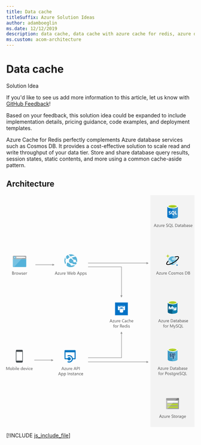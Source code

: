 ```yaml
---
title: Data cache
titleSuffix: Azure Solution Ideas
author: adamboeglin
ms.date: 12/12/2019
description: data cache, data cache with azure cache for redis, azure database, cosmos db
ms.custom: acom-architecture
---
```

# Data cache

<div class="alert">
    <p class="alert-title">
        <span class="icon is-left" aria-hidden="true">
            <span class="icon docon docon-lightbulb" role="presentation"></span>
        </span>Solution Idea</p>
    <p>If you'd like to see us add more information to this article, let us know with <a href="#feedback">GitHub Feedback</a>!</p>
    <p>Based on your feedback, this solution idea could be expanded to include implementation details, pricing guidance, code examples, and deployment templates.</p>
</div>

Azure Cache for Redis perfectly complements Azure database services such as Cosmos DB. It provides a cost-effective solution to scale read and write throughput of your data tier. Store and share database query results, session states, static contents, and more using a common cache-aside pattern.

## Architecture

<svg class="architecture-diagram" aria-labelledby="data-cache-with-redis-cache" height="780" viewbox="0 0 635 780" width="635" xmlns="http://www.w3.org/2000/svg">
    <g fill="none" fill-rule="evenodd" stroke="none" stroke-width="1">
        <path fill="#F3F3F3" d="M485.657 779.999h148.596V0H485.657z"/>
        <path d="M503.514 102.551l-1.614-4.383a4.005 4.005 0 01-.157-.688h-.03a3.764 3.764 0 01-.165.688l-1.599 4.383h3.565zm2.818 3.966h-1.334l-1.09-2.883h-4.36l-1.026 2.883h-1.34l3.943-10.285h1.248l3.96 10.285zM512.81 99.51l-4.348 6.003h4.304v1.004h-6.032v-.366l4.346-5.974h-3.937v-1.005h5.666zM520.267 106.517h-1.176v-1.162h-.029c-.487.89-1.243 1.334-2.266 1.334-1.75 0-2.625-1.042-2.625-3.127v-4.39h1.17v4.203c0 1.55.592 2.325 1.778 2.325.574 0 1.045-.212 1.417-.635.37-.424.555-.977.555-1.66v-4.233h1.176v7.345zM526.471 100.364c-.206-.158-.502-.237-.89-.237-.502 0-.92.237-1.258.71-.337.473-.505 1.119-.505 1.936v3.744h-1.177v-7.344h1.177v1.513h.028c.167-.516.423-.92.768-1.208.343-.29.728-.434 1.154-.434.307 0 .54.034.703.1v1.22zM532.252 102.142c-.005-.679-.169-1.207-.49-1.585-.324-.378-.773-.566-1.347-.566-.555 0-1.025.198-1.412.594-.388.398-.627.916-.718 1.557h3.967zm1.204.997h-5.184c.018.817.238 1.448.66 1.894.42.444.998.667 1.735.667.827 0 1.587-.273 2.28-.818v1.105c-.645.467-1.499.702-2.56.702-1.037 0-1.853-.333-2.446-1-.592-.667-.889-1.606-.889-2.816 0-1.142.324-2.074.971-2.793.65-.719 1.453-1.08 2.415-1.08.96 0 1.704.312 2.23.933.525.622.788 1.484.788 2.59v.616zM538.937 106.101v-1.42c.162.144.357.273.584.387.228.115.467.212.718.291.251.08.503.14.756.182.254.043.488.065.703.065.741 0 1.295-.137 1.66-.412.366-.276.549-.67.549-1.187 0-.277-.061-.519-.183-.724a2.067 2.067 0 00-.506-.564 4.951 4.951 0 00-.763-.487 68.86 68.86 0 00-.951-.49 16.723 16.723 0 01-1.004-.554 4.375 4.375 0 01-.81-.616c-.23-.225-.41-.48-.542-.765a2.366 2.366 0 01-.197-1c0-.469.103-.876.308-1.223.206-.346.476-.632.811-.857a3.676 3.676 0 011.143-.502 5.25 5.25 0 011.31-.165c1.014 0 1.752.122 2.216.366v1.356c-.608-.42-1.387-.632-2.338-.632-.263 0-.526.028-.789.083a2.24 2.24 0 00-.703.268 1.582 1.582 0 00-.502.481 1.277 1.277 0 00-.194.718c0 .262.049.49.147.68.098.192.243.367.434.525.192.157.424.31.7.46.274.146.591.31.95.486.368.182.717.373 1.047.574.33.2.619.423.868.667.248.243.445.514.592.811.145.296.218.635.218 1.017 0 .507-.099.937-.297 1.288a2.437 2.437 0 01-.804.857 3.49 3.49 0 01-1.165.477 6.388 6.388 0 01-1.392.147c-.162 0-.363-.013-.602-.039a8.585 8.585 0 01-.732-.115 5.958 5.958 0 01-.706-.187 2.157 2.157 0 01-.534-.247M551.453 97.15c-1.081 0-1.958.39-2.633 1.17-.674.779-1.011 1.802-1.011 3.069 0 1.262.328 2.283.983 3.063.66.769 1.518 1.154 2.575 1.154 1.128 0 2.018-.368 2.668-1.104.65-.737.976-1.767.976-3.091 0-1.364-.317-2.412-.948-3.15-.631-.74-1.501-1.111-2.61-1.111m-.086 9.539c-1.454 0-2.623-.48-3.508-1.441-.875-.961-1.312-2.211-1.312-3.751 0-1.66.447-2.98 1.342-3.96.898-.985 2.115-1.477 3.65-1.477 1.415 0 2.558.479 3.429 1.435.87.956 1.304 2.207 1.304 3.75 0 1.679-.444 3.006-1.334 3.98a3.9 3.9 0 01-.673.604l2.889 2.072h-2.186l-1.937-1.448a5.6 5.6 0 01-1.664.236M563.63 106.517h-5.336V96.232h1.205v9.195h4.131zM570.437 97.323v8.104h1.534c1.349 0 2.399-.361 3.149-1.083.751-.722 1.126-1.745 1.126-3.07 0-2.634-1.401-3.951-4.203-3.951h-1.606zm-1.205 9.194V96.232h2.84c3.624 0 5.436 1.672 5.436 5.014 0 1.588-.503 2.863-1.509 3.826-1.007.964-2.354 1.445-4.041 1.445h-2.726zM583.454 102.802l-1.771.243c-.545.077-.957.212-1.234.405-.277.195-.416.538-.416 1.03 0 .358.128.651.384.88.256.226.596.34 1.02.34.585 0 1.067-.206 1.447-.614.38-.409.57-.927.57-1.553v-.73zm1.176 3.715h-1.176v-1.148h-.028c-.512.88-1.265 1.32-2.26 1.32-.732 0-1.304-.194-1.718-.58-.413-.388-.62-.902-.62-1.543 0-1.372.808-2.17 2.424-2.396l2.202-.307c0-1.249-.505-1.873-1.514-1.873-.883 0-1.682.301-2.395.904V99.69c.722-.459 1.555-.689 2.496-.689 1.726 0 2.589.913 2.589 2.74v4.777zM590.253 106.446c-.277.152-.644.229-1.098.229-1.286 0-1.929-.717-1.929-2.152v-4.346h-1.262v-1.004h1.262V97.38l1.176-.38v2.173h1.851v1.004h-1.85v4.138c0 .493.082.845.25 1.055.167.21.445.315.832.315.296 0 .552-.081.768-.244v1.005zM595.905 102.802l-1.771.243c-.545.077-.957.212-1.234.405-.277.195-.416.538-.416 1.03 0 .358.128.651.384.88.256.226.596.34 1.02.34.585 0 1.067-.206 1.447-.614.38-.409.57-.927.57-1.553v-.73zm1.176 3.715h-1.176v-1.148h-.028c-.512.88-1.265 1.32-2.26 1.32-.732 0-1.304-.194-1.718-.58-.413-.388-.62-.902-.62-1.543 0-1.372.808-2.17 2.424-2.396l2.202-.307c0-1.249-.505-1.873-1.514-1.873-.883 0-1.682.301-2.395.904V99.69c.722-.459 1.555-.689 2.496-.689 1.726 0 2.589.913 2.589 2.74v4.777zM600.474 102.494v1.025c0 .608.197 1.122.592 1.546.393.423.894.635 1.502.635.713 0 1.27-.272 1.675-.817.404-.546.606-1.304.606-2.275 0-.817-.189-1.458-.567-1.922-.377-.463-.889-.695-1.535-.695-.684 0-1.233.237-1.649.713-.416.477-.624 1.072-.624 1.79m.028 2.962h-.028v1.06h-1.177V95.645h1.177v4.82h.028c.578-.975 1.425-1.463 2.54-1.463.941 0 1.68.329 2.212.986.532.657.8 1.538.8 2.643 0 1.229-.3 2.213-.897 2.952-.598.738-1.415 1.107-2.453 1.107-.97 0-1.705-.411-2.202-1.233M611.82 102.802l-1.771.243c-.545.077-.957.212-1.234.405-.277.195-.416.538-.416 1.03 0 .358.128.651.384.88.256.226.596.34 1.02.34.585 0 1.067-.206 1.447-.614.38-.409.57-.927.57-1.553v-.73zm1.176 3.715h-1.176v-1.148h-.028c-.512.88-1.265 1.32-2.26 1.32-.732 0-1.304-.194-1.718-.58-.413-.388-.62-.902-.62-1.543 0-1.372.808-2.17 2.424-2.396l2.202-.307c0-1.249-.505-1.873-1.514-1.873-.883 0-1.682.301-2.395.904V99.69c.722-.459 1.555-.689 2.496-.689 1.726 0 2.589.913 2.589 2.74v4.777zM614.768 106.251v-1.261c.641.473 1.346.71 2.115.71 1.033 0 1.55-.344 1.55-1.034a.898.898 0 00-.133-.498 1.323 1.323 0 00-.358-.362 2.73 2.73 0 00-.53-.284 33.69 33.69 0 00-.658-.26 8.275 8.275 0 01-.856-.392 2.56 2.56 0 01-.617-.445 1.663 1.663 0 01-.373-.563 1.99 1.99 0 01-.126-.738c0-.344.08-.65.237-.914a2.08 2.08 0 01.631-.667 2.93 2.93 0 01.9-.406 3.985 3.985 0 011.043-.136c.637 0 1.205.11 1.707.33v1.19c-.54-.353-1.16-.53-1.864-.53-.22 0-.419.025-.596.075-.176.05-.328.121-.455.212a.982.982 0 00-.294.326.858.858 0 00-.104.418c0 .192.035.352.104.481.07.13.171.245.305.346.134.1.296.19.487.272.192.08.41.17.654.266.325.123.616.251.875.383.257.13.477.28.66.445.18.164.321.355.42.57.096.215.146.47.146.767 0 .363-.08.678-.24.947-.16.267-.375.49-.643.666a2.933 2.933 0 01-.924.395 4.58 4.58 0 01-1.098.129c-.756 0-1.41-.145-1.965-.438M626.143 102.142c-.005-.679-.169-1.207-.49-1.585-.324-.378-.773-.566-1.347-.566-.555 0-1.025.198-1.412.594-.388.398-.627.916-.718 1.557h3.967zm1.204.997h-5.184c.018.817.238 1.448.66 1.894.42.444.998.667 1.735.667.827 0 1.587-.273 2.28-.818v1.105c-.645.467-1.499.702-2.56.702-1.037 0-1.853-.333-2.446-1-.592-.667-.889-1.606-.889-2.816 0-1.142.324-2.074.971-2.793.65-.719 1.453-1.08 2.415-1.08.96 0 1.704.312 2.23.933.525.622.788 1.484.788 2.59v.616zM511.364 262.96l-1.614-4.383a4.005 4.005 0 01-.157-.688h-.03a3.764 3.764 0 01-.165.688l-1.6 4.382h3.566zm2.818 3.966h-1.334l-1.09-2.883h-4.361l-1.025 2.882h-1.341l3.944-10.285h1.248l3.959 10.286zM520.659 259.918l-4.347 6.003h4.304v1.005h-6.032v-.366l4.346-5.974h-3.937v-1.006h5.666zM528.117 266.925h-1.176v-1.162h-.03c-.486.89-1.242 1.334-2.265 1.334-1.75 0-2.625-1.042-2.625-3.127v-4.39h1.169v4.203c0 1.55.593 2.325 1.779 2.325.574 0 1.045-.212 1.417-.635.37-.424.555-.977.555-1.66v-4.233h1.176v7.345zM534.32 260.772c-.205-.158-.501-.237-.89-.237-.501 0-.92.237-1.257.71-.337.473-.505 1.119-.505 1.936v3.744h-1.177v-7.344h1.177v1.513h.028c.167-.516.423-.919.768-1.208.343-.29.728-.434 1.154-.434.307 0 .54.034.703.1v1.22zM540.102 262.55c-.005-.679-.169-1.207-.49-1.585-.324-.378-.773-.566-1.347-.566-.555 0-1.025.198-1.412.594-.388.398-.627.916-.718 1.557h3.967zm1.204.997h-5.184c.018.817.238 1.448.66 1.894.42.444.998.667 1.735.667.827 0 1.587-.273 2.28-.818v1.105c-.645.467-1.499.702-2.56.702-1.037 0-1.853-.333-2.446-1-.592-.667-.889-1.606-.889-2.816 0-1.142.324-2.074.971-2.793.65-.719 1.453-1.08 2.415-1.08.96 0 1.704.312 2.23.933.525.622.788 1.484.788 2.59v.616zM554.267 266.495c-.76.402-1.707.603-2.84.603-1.464 0-2.635-.471-3.514-1.414-.88-.941-1.32-2.177-1.32-3.708 0-1.644.494-2.973 1.485-3.987.99-1.014 2.244-1.52 3.764-1.52.976 0 1.784.14 2.425.422v1.285a4.92 4.92 0 00-2.438-.618c-1.182 0-2.139.395-2.874 1.184-.733.789-1.1 1.844-1.1 3.163 0 1.253.343 2.25 1.03 2.994.685.744 1.585 1.116 2.7 1.116 1.033 0 1.926-.23 2.682-.69v1.17zM559.36 260.399c-.756 0-1.354.257-1.793.77-.44.515-.66 1.223-.66 2.127 0 .87.223 1.557.667 2.059.444.502 1.04.753 1.786.753.76 0 1.345-.246 1.753-.74.409-.491.613-1.192.613-2.101 0-.918-.204-1.625-.613-2.122-.408-.498-.993-.746-1.753-.746m-.087 6.698c-1.085 0-1.951-.343-2.6-1.03-.647-.685-.971-1.595-.971-2.728 0-1.233.337-2.197 1.012-2.89.673-.694 1.584-1.04 2.732-1.04 1.095 0 1.949.337 2.563 1.01.615.675.922 1.61.922 2.805 0 1.172-.331 2.11-.993 2.816-.662.705-1.551 1.057-2.665 1.057M564.366 266.66v-1.262c.64.473 1.346.71 2.115.71 1.033 0 1.55-.344 1.55-1.033a.898.898 0 00-.133-.498 1.323 1.323 0 00-.358-.362 2.73 2.73 0 00-.531-.284 33.69 33.69 0 00-.657-.261 8.275 8.275 0 01-.856-.392 2.56 2.56 0 01-.617-.444 1.663 1.663 0 01-.373-.563 1.99 1.99 0 01-.126-.74c0-.343.079-.648.237-.913a2.08 2.08 0 01.63-.667 2.93 2.93 0 01.9-.405 3.985 3.985 0 011.044-.137c.637 0 1.205.11 1.707.33v1.19c-.54-.353-1.161-.53-1.864-.53-.22 0-.42.025-.596.075-.176.05-.328.122-.455.212a.982.982 0 00-.294.327.858.858 0 00-.104.418c0 .192.035.352.104.48.07.13.17.245.305.346.134.1.296.19.487.272.192.08.409.17.654.266.325.124.616.252.875.384.257.13.477.279.659.444.18.165.322.355.42.57.097.215.147.47.147.768 0 .363-.081.678-.24.946-.161.268-.375.49-.643.667a2.933 2.933 0 01-.924.395 4.58 4.58 0 01-1.098.128c-.756 0-1.41-.145-1.965-.437M581.471 266.925h-1.177v-4.217c0-.813-.125-1.4-.376-1.764-.25-.364-.674-.545-1.266-.545-.502 0-.929.23-1.28.688-.35.46-.527 1.01-.527 1.65v4.188h-1.177v-4.36c0-1.445-.556-2.166-1.67-2.166-.517 0-.943.215-1.277.648-.335.434-.502.996-.502 1.69v4.188h-1.177v-7.345h1.177v1.162h.028c.522-.888 1.282-1.334 2.281-1.334a2.12 2.12 0 012.08 1.521c.545-1.014 1.358-1.52 2.438-1.52 1.616 0 2.425.996 2.425 2.991v4.525zM586.85 260.399c-.756 0-1.354.257-1.793.77-.44.515-.66 1.223-.66 2.127 0 .87.223 1.557.667 2.059.444.502 1.04.753 1.786.753.76 0 1.345-.246 1.753-.74.41-.491.613-1.192.613-2.101 0-.918-.204-1.625-.613-2.122-.408-.498-.993-.746-1.753-.746m-.087 6.698c-1.085 0-1.95-.343-2.6-1.03-.647-.685-.97-1.595-.97-2.728 0-1.233.336-2.197 1.011-2.89.673-.694 1.584-1.04 2.732-1.04 1.095 0 1.95.337 2.563 1.01.615.675.922 1.61.922 2.805 0 1.172-.33 2.11-.993 2.816-.662.705-1.55 1.057-2.665 1.057M591.856 266.66v-1.262c.641.473 1.346.71 2.115.71 1.033 0 1.55-.344 1.55-1.033a.898.898 0 00-.133-.498 1.323 1.323 0 00-.358-.362 2.73 2.73 0 00-.531-.284 33.69 33.69 0 00-.657-.261 8.275 8.275 0 01-.856-.392 2.56 2.56 0 01-.617-.444 1.663 1.663 0 01-.373-.563 1.99 1.99 0 01-.126-.74c0-.343.079-.648.237-.913a2.08 2.08 0 01.631-.667 2.93 2.93 0 01.9-.405 3.985 3.985 0 011.043-.137c.637 0 1.205.11 1.707.33v1.19c-.54-.353-1.161-.53-1.864-.53-.22 0-.419.025-.596.075-.176.05-.328.122-.455.212a.982.982 0 00-.294.327.858.858 0 00-.104.418c0 .192.035.352.104.48.07.13.171.245.305.346.134.1.296.19.487.272.192.08.409.17.654.266.325.124.616.252.875.384.257.13.477.279.659.444.181.165.322.355.42.57.097.215.147.47.147.768 0 .363-.081.678-.24.946-.161.268-.375.49-.643.667a2.933 2.933 0 01-.924.395 4.58 4.58 0 01-1.098.128c-.756 0-1.41-.145-1.965-.437M603.92 257.731v8.104h1.533c1.35 0 2.4-.361 3.15-1.083s1.125-1.745 1.125-3.07c0-2.634-1.4-3.951-4.203-3.951h-1.606zm-1.206 9.194V256.64h2.84c3.624 0 5.436 1.672 5.436 5.014 0 1.588-.503 2.863-1.509 3.826-1.007.964-2.354 1.445-4.04 1.445h-2.727zM614.22 262.134v3.701h1.634c.708 0 1.256-.168 1.646-.502.39-.335.584-.794.584-1.378 0-1.214-.827-1.82-2.48-1.82h-1.385zm0-4.403v3.32h1.232c.66 0 1.18-.159 1.556-.477.378-.318.567-.766.567-1.344 0-1-.658-1.499-1.972-1.499h-1.384zm-1.206 9.194V256.64h2.926c.89 0 1.594.218 2.116.653.52.435.781 1.001.781 1.7 0 .583-.157 1.09-.472 1.52-.317.431-.75.736-1.306.918v.03c.693.08 1.248.342 1.664.784.416.443.624 1.018.624 1.725 0 .88-.316 1.593-.947 2.138-.63.545-1.427.817-2.388.817h-2.998zM518.421 423.55l-1.614-4.384a4.005 4.005 0 01-.157-.688h-.03a3.764 3.764 0 01-.165.688l-1.599 4.383h3.565zm2.818 3.965h-1.334l-1.09-2.883h-4.36l-1.026 2.883h-1.34l3.943-10.285h1.248l3.96 10.285zM527.716 420.508l-4.347 6.003h4.304v1.004h-6.032v-.366l4.346-5.974h-3.937v-1.005h5.666zM535.175 427.515H534v-1.162h-.029c-.487.89-1.243 1.334-2.266 1.334-1.75 0-2.625-1.042-2.625-3.127v-4.39h1.17v4.203c0 1.55.592 2.325 1.778 2.325.574 0 1.045-.212 1.417-.635.37-.424.555-.977.555-1.66v-4.233h1.176v7.345zM541.378 421.362c-.206-.158-.502-.237-.89-.237-.502 0-.92.237-1.258.71-.337.473-.505 1.119-.505 1.936v3.744h-1.177v-7.344h1.177v1.513h.028c.167-.516.423-.92.768-1.208.343-.29.728-.434 1.154-.434.307 0 .54.034.703.1v1.22zM547.16 423.14c-.005-.679-.17-1.207-.491-1.585-.323-.378-.772-.566-1.346-.566-.555 0-1.025.198-1.412.594-.388.398-.627.916-.718 1.557h3.967zm1.204.997h-5.184c.018.817.238 1.448.659 1.894.42.444.999.667 1.736.667.827 0 1.587-.273 2.28-.818v1.105c-.645.467-1.5.702-2.56.702-1.037 0-1.853-.333-2.446-1-.592-.667-.89-1.606-.89-2.816 0-1.142.325-2.074.972-2.793.649-.719 1.453-1.08 2.415-1.08.96 0 1.704.312 2.23.933.525.622.788 1.484.788 2.59v.616zM555.53 418.32v8.105h1.534c1.349 0 2.399-.361 3.149-1.083s1.126-1.745 1.126-3.07c0-2.634-1.401-3.951-4.203-3.951h-1.606zm-1.205 9.195V417.23h2.84c3.624 0 5.436 1.672 5.436 5.014 0 1.588-.503 2.863-1.51 3.826-1.006.964-2.353 1.445-4.04 1.445h-2.726zM568.546 423.8l-1.77.243c-.546.077-.958.212-1.235.405-.277.195-.416.538-.416 1.03 0 .358.128.651.384.88.256.226.596.34 1.021.34.584 0 1.066-.206 1.446-.614.38-.409.57-.927.57-1.553v-.73zm1.176 3.715h-1.176v-1.148h-.028c-.512.88-1.265 1.32-2.26 1.32-.732 0-1.304-.194-1.718-.58-.413-.388-.62-.902-.62-1.543 0-1.372.808-2.17 2.424-2.396l2.202-.307c0-1.249-.505-1.873-1.514-1.873-.883 0-1.682.301-2.395.904v-1.205c.722-.459 1.555-.689 2.496-.689 1.726 0 2.59.913 2.59 2.74v4.777zM575.346 427.444c-.277.152-.644.229-1.098.229-1.286 0-1.929-.717-1.929-2.152v-4.346h-1.262v-1.004h1.262v-1.793l1.176-.38v2.173h1.851v1.004h-1.85v4.138c0 .493.082.845.25 1.055.167.21.445.315.832.315.296 0 .552-.081.768-.244v1.005zM580.998 423.8l-1.771.243c-.545.077-.957.212-1.234.405-.277.195-.416.538-.416 1.03 0 .358.128.651.384.88.256.226.596.34 1.02.34.585 0 1.067-.206 1.447-.614.38-.409.57-.927.57-1.553v-.73zm1.176 3.715h-1.176v-1.148h-.028c-.512.88-1.265 1.32-2.26 1.32-.732 0-1.304-.194-1.718-.58-.413-.388-.62-.902-.62-1.543 0-1.372.808-2.17 2.424-2.396l2.202-.307c0-1.249-.505-1.873-1.514-1.873-.883 0-1.682.301-2.395.904v-1.205c.722-.459 1.555-.689 2.496-.689 1.726 0 2.589.913 2.589 2.74v4.777zM585.567 423.492v1.025c0 .608.197 1.122.592 1.546.393.423.894.635 1.502.635.713 0 1.27-.272 1.675-.817.404-.546.606-1.304.606-2.275 0-.817-.19-1.458-.567-1.922-.377-.463-.89-.695-1.535-.695-.684 0-1.233.237-1.65.713-.415.477-.623 1.072-.623 1.79m.028 2.962h-.028v1.06h-1.177v-10.872h1.177v4.82h.028c.578-.975 1.425-1.463 2.539-1.463.942 0 1.68.329 2.213.986.532.657.799 1.538.799 2.643 0 1.229-.3 2.213-.896 2.952-.598.738-1.415 1.107-2.453 1.107-.97 0-1.705-.411-2.202-1.233M596.913 423.8l-1.771.243c-.545.077-.957.212-1.234.405-.277.195-.416.538-.416 1.03 0 .358.128.651.384.88.256.226.596.34 1.02.34.585 0 1.067-.206 1.447-.614.38-.409.57-.927.57-1.553v-.73zm1.176 3.715h-1.176v-1.148h-.028c-.512.88-1.265 1.32-2.26 1.32-.732 0-1.304-.194-1.718-.58-.413-.388-.62-.902-.62-1.543 0-1.372.808-2.17 2.424-2.396l2.202-.307c0-1.249-.505-1.873-1.514-1.873-.883 0-1.682.301-2.395.904v-1.205c.722-.459 1.555-.689 2.496-.689 1.726 0 2.589.913 2.589 2.74v4.777zM599.86 427.25v-1.262c.642.473 1.347.71 2.116.71 1.033 0 1.55-.344 1.55-1.034a.898.898 0 00-.133-.498 1.323 1.323 0 00-.358-.361 2.73 2.73 0 00-.531-.284 33.69 33.69 0 00-.657-.262 8.275 8.275 0 01-.856-.392 2.56 2.56 0 01-.617-.444 1.663 1.663 0 01-.373-.563 1.99 1.99 0 01-.126-.738c0-.345.079-.65.237-.915a2.08 2.08 0 01.63-.666 2.93 2.93 0 01.9-.406 3.985 3.985 0 011.044-.137c.637 0 1.205.11 1.707.33v1.192c-.54-.354-1.161-.531-1.864-.531-.22 0-.42.025-.596.075-.176.05-.328.121-.455.212a.982.982 0 00-.294.327.858.858 0 00-.104.418c0 .191.035.351.104.48.07.13.17.245.305.346.134.1.296.19.487.272.192.08.409.17.654.265.325.125.616.252.875.385.257.13.477.279.659.443.18.166.322.356.42.57.097.216.147.471.147.769 0 .363-.081.678-.24.946-.161.267-.375.49-.643.666a2.933 2.933 0 01-.924.395 4.58 4.58 0 01-1.098.129c-.756 0-1.41-.146-1.965-.438M611.236 423.14c-.005-.679-.17-1.207-.491-1.585-.323-.378-.772-.566-1.346-.566-.555 0-1.025.198-1.412.594-.388.398-.627.916-.718 1.557h3.967zm1.204.997h-5.184c.018.817.238 1.448.659 1.894.42.444.999.667 1.736.667.827 0 1.587-.273 2.28-.818v1.105c-.645.467-1.5.702-2.56.702-1.037 0-1.853-.333-2.446-1-.592-.667-.89-1.606-.89-2.816 0-1.142.325-2.074.972-2.793.649-.719 1.453-1.08 2.415-1.08.96 0 1.704.312 2.23.933.525.622.788 1.484.788 2.59v.616zM533.087 435.301a1.555 1.555 0 00-.78-.194c-.824 0-1.235.52-1.235 1.556v1.133h1.721v1.005h-1.72v6.34h-1.17v-6.34h-1.255v-1.005h1.254v-1.19c0-.77.223-1.378.668-1.826.445-.447 1-.669 1.663-.669.36 0 .644.043.854.128v1.062zM537.212 438.615c-.756 0-1.354.257-1.793.77-.44.515-.66 1.223-.66 2.127 0 .87.223 1.557.667 2.059.444.502 1.04.753 1.786.753.76 0 1.345-.246 1.753-.74.41-.491.613-1.192.613-2.101 0-.918-.204-1.625-.613-2.122-.408-.498-.993-.746-1.753-.746m-.087 6.698c-1.085 0-1.95-.343-2.6-1.03-.647-.685-.97-1.595-.97-2.728 0-1.233.336-2.197 1.011-2.89.673-.694 1.584-1.04 2.732-1.04 1.095 0 1.95.337 2.563 1.01.615.675.922 1.61.922 2.805 0 1.172-.33 2.11-.993 2.816-.662.705-1.55 1.057-2.665 1.057M546.493 438.988c-.206-.158-.502-.237-.89-.237-.502 0-.921.237-1.258.71-.337.473-.505 1.119-.505 1.936v3.744h-1.177v-7.344h1.177v1.513h.028c.167-.516.423-.92.768-1.208.343-.29.728-.434 1.154-.434.307 0 .54.034.703.1v1.22zM562.436 445.141h-1.197v-6.899c0-.545.033-1.212.099-2h-.028c-.115.462-.218.795-.309.996l-3.514 7.903h-.588l-3.507-7.847c-.101-.229-.203-.58-.309-1.053h-.028c.038.411.057 1.083.057 2.015v6.885h-1.161v-10.285h1.591l3.157 7.173c.243.55.401.961.472 1.233h.043c.206-.564.371-.985.495-1.263l3.221-7.143h1.506v10.285zM570.828 437.796l-3.378 8.521c-.602 1.52-1.45 2.281-2.54 2.281a2.66 2.66 0 01-.767-.094v-1.054c.253.086.486.13.696.13.593 0 1.038-.354 1.334-1.062l.589-1.392-2.87-7.33h1.305l1.987 5.652c.024.072.075.258.15.56h.044c.024-.115.072-.297.143-.546l2.087-5.666h1.22zM571.767 444.725v-1.42c.162.144.357.273.584.387.228.115.467.212.718.291.251.08.503.14.756.182.254.043.488.065.703.065.741 0 1.295-.137 1.66-.412.366-.276.55-.67.55-1.187 0-.277-.062-.519-.184-.724a2.067 2.067 0 00-.506-.564 4.951 4.951 0 00-.763-.487 68.86 68.86 0 00-.95-.49 16.723 16.723 0 01-1.005-.554 4.375 4.375 0 01-.81-.616c-.23-.225-.41-.48-.542-.765a2.366 2.366 0 01-.197-1c0-.469.103-.876.308-1.223.206-.346.476-.632.811-.857a3.676 3.676 0 011.143-.502 5.25 5.25 0 011.31-.165c1.014 0 1.752.122 2.216.366v1.356c-.608-.42-1.387-.632-2.338-.632-.263 0-.526.028-.789.083a2.24 2.24 0 00-.703.268 1.582 1.582 0 00-.502.481 1.277 1.277 0 00-.194.718c0 .262.05.49.147.68.098.192.243.367.434.525.192.157.424.31.7.46.274.146.591.31.95.486.368.182.717.373 1.047.574.33.2.62.423.868.667.248.243.445.514.592.811.145.296.218.635.218 1.017 0 .507-.099.937-.297 1.288a2.437 2.437 0 01-.804.857 3.49 3.49 0 01-1.165.477 6.388 6.388 0 01-1.392.147c-.162 0-.363-.013-.602-.039a8.585 8.585 0 01-.732-.115 5.958 5.958 0 01-.706-.187 2.157 2.157 0 01-.534-.247M584.283 435.774c-1.081 0-1.958.39-2.633 1.17-.674.779-1.011 1.802-1.011 3.069 0 1.262.328 2.283.983 3.063.66.769 1.518 1.154 2.575 1.154 1.128 0 2.018-.368 2.668-1.104.65-.737.976-1.767.976-3.091 0-1.364-.317-2.412-.948-3.15-.631-.74-1.501-1.111-2.61-1.111m-.086 9.539c-1.454 0-2.623-.48-3.508-1.441-.875-.961-1.312-2.211-1.312-3.751 0-1.66.447-2.98 1.342-3.96.898-.985 2.115-1.477 3.65-1.477 1.415 0 2.558.479 3.429 1.435.87.956 1.304 2.207 1.304 3.75 0 1.679-.444 3.006-1.334 3.98a3.9 3.9 0 01-.673.604l2.889 2.072h-2.186l-1.937-1.448a5.6 5.6 0 01-1.664.236M596.46 445.141h-5.336v-10.285h1.205v9.195h4.131zM516.421 583.538l-1.614-4.383a4.005 4.005 0 01-.157-.688h-.03a3.764 3.764 0 01-.165.688l-1.599 4.383h3.565zm2.818 3.966h-1.334l-1.09-2.883h-4.36l-1.026 2.883h-1.34l3.943-10.285h1.248l3.96 10.285zM525.716 580.497l-4.347 6.003h4.304v1.004h-6.032v-.366l4.346-5.974h-3.937v-1.005h5.666zM533.175 587.503H532v-1.162h-.029c-.487.89-1.243 1.334-2.266 1.334-1.75 0-2.625-1.042-2.625-3.127v-4.39h1.17v4.203c0 1.55.592 2.325 1.778 2.325.574 0 1.045-.212 1.417-.635.37-.424.555-.977.555-1.66v-4.233h1.176v7.345zM539.378 581.35c-.206-.158-.502-.237-.89-.237-.502 0-.92.237-1.258.71-.337.473-.505 1.12-.505 1.936v3.744h-1.177v-7.344h1.177v1.513h.028c.167-.516.423-.919.768-1.208.343-.29.728-.434 1.154-.434.307 0 .54.034.703.1v1.22zM545.16 583.128c-.005-.679-.17-1.207-.491-1.585-.323-.378-.772-.566-1.346-.566-.555 0-1.025.198-1.412.594-.388.398-.627.916-.718 1.557h3.967zm1.204.997h-5.184c.018.817.238 1.448.659 1.894.42.444.999.667 1.736.667.827 0 1.587-.273 2.28-.818v1.105c-.645.467-1.5.702-2.56.702-1.037 0-1.853-.333-2.446-1-.592-.667-.89-1.606-.89-2.816 0-1.142.325-2.074.972-2.793.649-.719 1.453-1.08 2.415-1.08.96 0 1.704.312 2.23.933.525.622.788 1.484.788 2.59v.616zM553.53 578.31v8.103h1.534c1.349 0 2.399-.36 3.149-1.083.75-.722 1.126-1.745 1.126-3.07 0-2.634-1.401-3.95-4.203-3.95h-1.606zm-1.205 9.193v-10.285h2.84c3.624 0 5.436 1.672 5.436 5.014 0 1.588-.503 2.863-1.51 3.826-1.006.964-2.353 1.445-4.04 1.445h-2.726zM566.546 583.789l-1.77.243c-.546.077-.958.212-1.235.405-.277.195-.416.538-.416 1.03 0 .358.128.65.384.879.256.227.596.34 1.021.34.584 0 1.066-.205 1.446-.613.38-.41.57-.927.57-1.553v-.731zm1.176 3.715h-1.176v-1.148h-.028c-.512.88-1.265 1.32-2.26 1.32-.732 0-1.304-.194-1.718-.581-.413-.387-.62-.901-.62-1.542 0-1.372.808-2.17 2.424-2.396l2.202-.307c0-1.25-.505-1.873-1.514-1.873-.883 0-1.682.3-2.395.904v-1.205c.722-.46 1.555-.69 2.496-.69 1.726 0 2.59.914 2.59 2.74v4.778zM573.346 587.432c-.277.152-.644.23-1.098.23-1.286 0-1.929-.718-1.929-2.153v-4.346h-1.262v-1.004h1.262v-1.793l1.176-.38v2.173h1.851v1.004h-1.85v4.138c0 .493.082.845.25 1.055.167.21.445.315.832.315.296 0 .552-.08.768-.244v1.005zM578.998 583.789l-1.771.243c-.545.077-.957.212-1.234.405-.277.195-.416.538-.416 1.03 0 .358.128.65.384.879.256.227.596.34 1.02.34.585 0 1.067-.205 1.447-.613.38-.41.57-.927.57-1.553v-.731zm1.176 3.715h-1.176v-1.148h-.028c-.512.88-1.265 1.32-2.26 1.32-.732 0-1.304-.194-1.718-.581-.413-.387-.62-.901-.62-1.542 0-1.372.808-2.17 2.424-2.396l2.202-.307c0-1.25-.505-1.873-1.514-1.873-.883 0-1.682.3-2.395.904v-1.205c.722-.46 1.555-.69 2.496-.69 1.726 0 2.589.914 2.589 2.74v4.778zM583.567 583.48v1.025c0 .608.197 1.122.592 1.546.393.423.894.635 1.502.635.713 0 1.27-.272 1.675-.817.404-.546.606-1.304.606-2.275 0-.817-.19-1.458-.567-1.922-.377-.463-.89-.695-1.535-.695-.684 0-1.233.237-1.65.713-.415.477-.623 1.072-.623 1.79m.028 2.962h-.028v1.061h-1.177V576.63h1.177v4.82h.028c.578-.975 1.425-1.463 2.539-1.463.942 0 1.68.329 2.213.986.532.657.799 1.538.799 2.643 0 1.229-.3 2.213-.896 2.952-.598.738-1.415 1.107-2.453 1.107-.97 0-1.705-.411-2.202-1.233M594.913 583.789l-1.771.243c-.545.077-.957.212-1.234.405-.277.195-.416.538-.416 1.03 0 .358.128.65.384.879.256.227.596.34 1.02.34.585 0 1.067-.205 1.447-.613.38-.41.57-.927.57-1.553v-.731zm1.176 3.715h-1.176v-1.148h-.028c-.512.88-1.265 1.32-2.26 1.32-.732 0-1.304-.194-1.718-.581-.413-.387-.62-.901-.62-1.542 0-1.372.808-2.17 2.424-2.396l2.202-.307c0-1.25-.505-1.873-1.514-1.873-.883 0-1.682.3-2.395.904v-1.205c.722-.46 1.555-.69 2.496-.69 1.726 0 2.589.914 2.589 2.74v4.778zM597.86 587.238v-1.262c.642.473 1.347.71 2.116.71 1.033 0 1.55-.344 1.55-1.033a.898.898 0 00-.133-.498 1.323 1.323 0 00-.358-.362 2.73 2.73 0 00-.531-.284 33.69 33.69 0 00-.657-.261 8.275 8.275 0 01-.856-.392 2.56 2.56 0 01-.617-.444 1.663 1.663 0 01-.373-.563 1.99 1.99 0 01-.126-.74c0-.343.079-.648.237-.913a2.08 2.08 0 01.63-.667 2.93 2.93 0 01.9-.405 3.985 3.985 0 011.044-.137c.637 0 1.205.11 1.707.33v1.19c-.54-.353-1.161-.53-1.864-.53-.22 0-.42.025-.596.075-.176.05-.328.122-.455.212a.982.982 0 00-.294.327.858.858 0 00-.104.418c0 .192.035.352.104.48.07.13.17.245.305.346.134.1.296.19.487.272.192.08.409.17.654.266.325.124.616.252.875.384.257.13.477.279.659.444.18.165.322.355.42.57.097.215.147.47.147.768 0 .363-.081.678-.24.946-.161.268-.375.49-.643.667a2.933 2.933 0 01-.924.395 4.58 4.58 0 01-1.098.128c-.756 0-1.41-.145-1.965-.437M609.236 583.128c-.005-.679-.17-1.207-.491-1.585-.323-.378-.772-.566-1.346-.566-.555 0-1.025.198-1.412.594-.388.398-.627.916-.718 1.557h3.967zm1.204.997h-5.184c.018.817.238 1.448.659 1.894.42.444.999.667 1.736.667.827 0 1.587-.273 2.28-.818v1.105c-.645.467-1.5.702-2.56.702-1.037 0-1.853-.333-2.446-1-.592-.667-.89-1.606-.89-2.816 0-1.142.325-2.074.972-2.793.649-.719 1.453-1.08 2.415-1.08.96 0 1.704.312 2.23.933.525.622.788 1.484.788 2.59v.616zM516.922 595.29a1.555 1.555 0 00-.78-.194c-.824 0-1.235.519-1.235 1.556v1.133h1.721v1.005h-1.72v6.34h-1.17v-6.34h-1.255v-1.005h1.254v-1.19c0-.77.223-1.378.668-1.826.445-.447 1-.67 1.663-.67.36 0 .644.044.854.129v1.062zM521.047 598.603c-.756 0-1.354.257-1.793.771-.44.514-.66 1.222-.66 2.126 0 .871.223 1.557.667 2.059.444.502 1.04.753 1.786.753.76 0 1.345-.246 1.753-.739.41-.492.613-1.193.613-2.102 0-.918-.204-1.625-.613-2.122-.408-.498-.993-.746-1.753-.746m-.087 6.698c-1.085 0-1.95-.343-2.6-1.029-.647-.686-.97-1.596-.97-2.729 0-1.233.336-2.197 1.011-2.89.673-.694 1.584-1.04 2.732-1.04 1.095 0 1.95.337 2.563 1.011.615.674.922 1.609.922 2.804 0 1.172-.33 2.111-.993 2.816-.662.705-1.55 1.057-2.665 1.057M530.328 598.976c-.206-.158-.502-.237-.89-.237-.502 0-.921.237-1.258.71-.337.473-.505 1.12-.505 1.936v3.744h-1.177v-7.344h1.177v1.513h.028c.167-.516.423-.919.768-1.208.343-.29.728-.434 1.154-.434.307 0 .54.034.703.1v1.22zM536.99 595.935v4.217h1.263c.832 0 1.467-.19 1.904-.57.438-.38.656-.918.656-1.61 0-1.358-.803-2.037-2.41-2.037h-1.412zm0 5.307v3.887h-1.204v-10.285h2.825c1.1 0 1.952.27 2.558.804.604.535.907 1.291.907 2.266 0 .976-.336 1.774-1.008 2.396-.672.621-1.58.932-2.722.932h-1.355zM546.465 598.603c-.756 0-1.354.257-1.793.771-.44.514-.66 1.222-.66 2.126 0 .871.223 1.557.667 2.059.444.502 1.04.753 1.786.753.76 0 1.345-.246 1.753-.739.41-.492.613-1.193.613-2.102 0-.918-.204-1.625-.613-2.122-.408-.498-.993-.746-1.753-.746m-.087 6.698c-1.085 0-1.95-.343-2.6-1.029-.647-.686-.97-1.596-.97-2.729 0-1.233.336-2.197 1.011-2.89.673-.694 1.584-1.04 2.732-1.04 1.095 0 1.95.337 2.563 1.011.615.674.922 1.609.922 2.804 0 1.172-.33 2.111-.993 2.816-.662.705-1.55 1.057-2.665 1.057M551.471 604.864v-1.262c.641.473 1.346.71 2.115.71 1.033 0 1.55-.344 1.55-1.033a.898.898 0 00-.133-.498 1.323 1.323 0 00-.358-.362 2.73 2.73 0 00-.53-.284 33.69 33.69 0 00-.658-.261 8.275 8.275 0 01-.856-.392 2.56 2.56 0 01-.617-.444 1.663 1.663 0 01-.373-.563 1.99 1.99 0 01-.126-.74c0-.343.08-.648.237-.913a2.08 2.08 0 01.631-.667 2.93 2.93 0 01.9-.405 3.985 3.985 0 011.043-.137c.637 0 1.205.11 1.707.33v1.19c-.54-.353-1.16-.53-1.864-.53-.22 0-.419.025-.596.075-.176.05-.328.122-.455.212a.982.982 0 00-.294.327.858.858 0 00-.104.418c0 .192.035.352.104.48.07.13.171.245.305.346.134.1.296.19.487.272.192.08.41.17.654.266.325.124.616.252.875.384.257.13.477.279.66.444.18.165.321.355.42.57.096.215.146.47.146.768 0 .363-.08.678-.24.946-.16.268-.375.49-.643.667a2.933 2.933 0 01-.924.395 4.58 4.58 0 01-1.098.128c-.756 0-1.41-.145-1.965-.437M561.555 605.058c-.277.152-.644.23-1.098.23-1.286 0-1.929-.718-1.929-2.153v-4.346h-1.262v-1.004h1.262v-1.793l1.176-.38v2.173h1.851v1.004h-1.85v4.138c0 .493.082.845.25 1.055.167.21.445.315.832.315.296 0 .552-.08.768-.244v1.005zM568.103 601.81v-1.084c0-.584-.197-1.083-.592-1.499a1.948 1.948 0 00-1.474-.624c-.727 0-1.295.264-1.707.792-.412.528-.617 1.268-.617 2.22 0 .818.198 1.471.592 1.962.395.49.917.735 1.567.735.66 0 1.197-.234 1.61-.703.414-.469.621-1.069.621-1.8zm1.176 2.731c0 2.697-1.291 4.045-3.873 4.045-.908 0-1.702-.172-2.381-.516v-1.176c.827.46 1.616.688 2.366.688 1.808 0 2.712-.96 2.712-2.883v-.803h-.029c-.56.936-1.401 1.405-2.525 1.405-.913 0-1.648-.326-2.205-.978-.557-.654-.836-1.53-.836-2.629 0-1.248.3-2.24.901-2.977.599-.736 1.421-1.104 2.463-1.104.99 0 1.724.397 2.202 1.19h.029v-1.018h1.176v6.756zM575.49 598.976c-.206-.158-.502-.237-.89-.237-.502 0-.921.237-1.258.71-.337.473-.505 1.12-.505 1.936v3.744h-1.177v-7.344h1.177v1.513h.028c.167-.516.423-.919.768-1.208.343-.29.728-.434 1.154-.434.307 0 .54.034.703.1v1.22zM581.271 600.754c-.005-.679-.169-1.207-.491-1.585-.323-.378-.772-.566-1.346-.566-.555 0-1.025.198-1.412.594-.388.398-.627.916-.718 1.557h3.967zm1.204.997h-5.184c.018.817.238 1.448.659 1.894.421.444.999.667 1.736.667.827 0 1.587-.273 2.28-.818v1.105c-.645.467-1.499.702-2.56.702-1.037 0-1.853-.333-2.446-1-.592-.667-.889-1.606-.889-2.816 0-1.142.324-2.074.971-2.793.649-.719 1.453-1.08 2.415-1.08.96 0 1.704.312 2.23.933.525.622.788 1.484.788 2.59v.616zM583.932 604.713v-1.42c.162.144.357.273.584.387.228.115.467.212.718.291.251.08.503.14.756.182.254.043.488.065.703.065.741 0 1.295-.137 1.66-.412.366-.276.55-.67.55-1.187 0-.277-.062-.519-.184-.724a2.067 2.067 0 00-.506-.564 4.951 4.951 0 00-.763-.487 68.86 68.86 0 00-.95-.49 16.723 16.723 0 01-1.005-.554 4.375 4.375 0 01-.81-.616c-.23-.225-.41-.48-.542-.765a2.366 2.366 0 01-.197-1c0-.469.103-.876.308-1.223.206-.346.476-.632.811-.857a3.676 3.676 0 011.143-.502 5.25 5.25 0 011.31-.165c1.014 0 1.752.122 2.216.366v1.356c-.608-.42-1.387-.632-2.338-.632-.263 0-.526.028-.789.083a2.24 2.24 0 00-.703.268 1.582 1.582 0 00-.502.481 1.277 1.277 0 00-.194.718c0 .262.05.49.147.68.098.192.243.367.434.525.192.157.424.31.7.46.274.146.591.31.95.486.368.182.717.373 1.047.574.33.2.62.423.868.667.248.243.445.514.592.811.145.296.218.635.218 1.017 0 .507-.099.937-.297 1.288a2.437 2.437 0 01-.804.857 3.49 3.49 0 01-1.165.477 6.388 6.388 0 01-1.392.147c-.162 0-.363-.013-.602-.039a8.585 8.585 0 01-.732-.115 5.958 5.958 0 01-.706-.187 2.157 2.157 0 01-.534-.247M596.447 595.762c-1.081 0-1.958.391-2.633 1.17-.674.78-1.011 1.802-1.011 3.07 0 1.261.328 2.282.983 3.062.66.77 1.518 1.154 2.575 1.154 1.128 0 2.018-.368 2.668-1.104.65-.737.976-1.767.976-3.09 0-1.365-.317-2.413-.948-3.15-.631-.74-1.501-1.112-2.61-1.112m-.086 9.54c-1.454 0-2.623-.48-3.508-1.442-.875-.96-1.312-2.21-1.312-3.75 0-1.66.447-2.98 1.342-3.96.898-.986 2.115-1.478 3.65-1.478 1.415 0 2.558.48 3.429 1.435.87.956 1.304 2.207 1.304 3.751 0 1.678-.444 3.005-1.334 3.98a3.9 3.9 0 01-.673.603l2.889 2.072h-2.186l-1.937-1.448a5.6 5.6 0 01-1.664.236M608.625 605.13h-5.336v-10.286h1.206v9.195h4.13zM521.592 745.076l-1.614-4.383a4.005 4.005 0 01-.157-.688h-.03a3.764 3.764 0 01-.165.688l-1.599 4.383h3.565zm2.818 3.966h-1.334l-1.09-2.883h-4.36l-1.026 2.883h-1.34l3.943-10.285h1.248l3.96 10.285zM530.887 742.035l-4.347 6.003h4.304v1.004h-6.032v-.366l4.346-5.974h-3.937v-1.005h5.666zM538.345 749.042h-1.176v-1.163h-.029c-.487.89-1.243 1.334-2.266 1.334-1.75 0-2.625-1.041-2.625-3.126v-4.39h1.17v4.202c0 1.55.592 2.326 1.778 2.326.574 0 1.045-.212 1.417-.635.37-.425.555-.978.555-1.66v-4.233h1.176v7.345zM544.55 742.888c-.207-.158-.503-.237-.89-.237-.503 0-.922.237-1.259.71-.337.473-.505 1.12-.505 1.936v3.744h-1.177v-7.344h1.177v1.513h.028c.167-.516.423-.919.768-1.208.343-.29.728-.434 1.154-.434.307 0 .54.034.703.1v1.22zM550.33 744.667c-.004-.68-.168-1.207-.49-1.586-.323-.378-.772-.566-1.346-.566-.555 0-1.025.198-1.412.595-.388.398-.627.915-.718 1.557h3.967zm1.205.996h-5.184c.018.817.238 1.448.659 1.894.42.444.999.668 1.736.668.827 0 1.587-.274 2.28-.818v1.104c-.645.468-1.5.702-2.56.702-1.037 0-1.853-.332-2.446-1-.592-.666-.89-1.606-.89-2.815 0-1.143.325-2.075.972-2.793.649-.72 1.453-1.08 2.415-1.08.96 0 1.704.312 2.23.933.525.622.788 1.484.788 2.589v.616zM557.015 748.625v-1.42c.162.144.357.274.584.387.228.115.467.212.718.292.251.078.503.139.756.182.254.043.488.064.703.064.741 0 1.295-.136 1.66-.412.366-.275.55-.67.55-1.186 0-.278-.062-.52-.184-.725a2.067 2.067 0 00-.506-.563 4.951 4.951 0 00-.763-.488 68.86 68.86 0 00-.95-.49 16.723 16.723 0 01-1.005-.553 4.375 4.375 0 01-.81-.616c-.23-.226-.41-.48-.542-.765a2.366 2.366 0 01-.197-1c0-.47.103-.876.308-1.223.206-.346.476-.633.811-.858a3.676 3.676 0 011.143-.501 5.25 5.25 0 011.31-.165c1.014 0 1.752.121 2.216.365v1.356c-.608-.42-1.387-.632-2.338-.632-.263 0-.526.029-.789.084a2.24 2.24 0 00-.703.267 1.582 1.582 0 00-.502.481 1.277 1.277 0 00-.194.719c0 .261.05.49.147.68.098.192.243.366.434.524.192.158.424.31.7.46.274.146.591.31.95.486.368.183.717.374 1.047.574.33.2.62.423.868.668.248.243.445.514.592.81.145.296.218.635.218 1.017 0 .508-.099.938-.297 1.288a2.437 2.437 0 01-.804.858 3.49 3.49 0 01-1.165.476 6.388 6.388 0 01-1.392.147c-.162 0-.363-.012-.602-.038a8.585 8.585 0 01-.732-.115 5.958 5.958 0 01-.706-.188 2.157 2.157 0 01-.534-.246M568.075 748.97c-.277.152-.644.23-1.098.23-1.286 0-1.93-.718-1.93-2.153v-4.346h-1.261v-1.004h1.262v-1.793l1.176-.38v2.173h1.85v1.004h-1.85v4.138c0 .493.083.845.25 1.055.168.21.446.315.833.315.296 0 .552-.08.768-.244v1.005zM572.686 742.515c-.756 0-1.354.257-1.793.771-.44.514-.66 1.222-.66 2.126 0 .871.223 1.557.667 2.06.444.501 1.04.752 1.786.752.76 0 1.345-.246 1.753-.739.409-.492.613-1.193.613-2.102 0-.918-.204-1.625-.613-2.122-.408-.498-.993-.746-1.753-.746m-.087 6.698c-1.085 0-1.951-.343-2.6-1.029-.647-.686-.971-1.596-.971-2.729 0-1.233.337-2.197 1.012-2.89.673-.694 1.584-1.04 2.732-1.04 1.095 0 1.949.337 2.563 1.011.615.674.922 1.61.922 2.804 0 1.172-.331 2.111-.993 2.816-.662.705-1.551 1.057-2.665 1.057M581.966 742.888c-.206-.158-.502-.237-.89-.237-.502 0-.92.237-1.258.71-.337.473-.505 1.12-.505 1.936v3.744h-1.177v-7.344h1.177v1.513h.028c.167-.516.423-.919.768-1.208.343-.29.728-.434 1.154-.434.307 0 .54.034.703.1v1.22zM587.324 745.327l-1.771.243c-.545.077-.957.212-1.234.405-.277.195-.416.538-.416 1.03 0 .358.128.65.384.879.256.227.596.34 1.02.34.585 0 1.067-.205 1.447-.613.38-.41.57-.927.57-1.553v-.731zm1.176 3.715h-1.176v-1.148h-.028c-.512.88-1.265 1.32-2.26 1.32-.732 0-1.304-.194-1.718-.581-.413-.387-.62-.901-.62-1.542 0-1.372.808-2.17 2.424-2.396l2.202-.307c0-1.25-.505-1.873-1.514-1.873-.883 0-1.682.3-2.395.904v-1.205c.722-.46 1.555-.69 2.496-.69 1.726 0 2.589.914 2.589 2.74v4.778zM595.81 745.721v-1.083c0-.584-.198-1.083-.593-1.499a1.948 1.948 0 00-1.474-.624c-.727 0-1.295.264-1.707.792-.412.528-.617 1.268-.617 2.22 0 .818.198 1.471.592 1.962.395.49.917.735 1.567.735.66 0 1.197-.234 1.61-.703.414-.469.621-1.069.621-1.8zm1.175 2.732c0 2.697-1.29 4.045-3.873 4.045-.908 0-1.702-.172-2.38-.516v-1.176c.826.46 1.615.688 2.365.688 1.808 0 2.712-.96 2.712-2.883v-.803h-.029c-.56.936-1.4 1.405-2.525 1.405-.913 0-1.648-.326-2.205-.978-.557-.654-.836-1.53-.836-2.629 0-1.248.3-2.24.901-2.977.6-.736 1.421-1.104 2.463-1.104.99 0 1.724.397 2.202 1.19h.03v-1.018h1.175v6.756zM604.064 744.667c-.005-.68-.169-1.207-.491-1.586-.323-.378-.772-.566-1.346-.566-.555 0-1.025.198-1.412.595-.388.398-.627.915-.718 1.557h3.967zm1.204.996h-5.184c.018.817.238 1.448.659 1.894.421.444.999.668 1.736.668.827 0 1.587-.274 2.28-.818v1.104c-.645.468-1.499.702-2.56.702-1.037 0-1.853-.332-2.446-1-.592-.666-.889-1.606-.889-2.815 0-1.143.324-2.075.971-2.793.649-.72 1.453-1.08 2.415-1.08.96 0 1.704.312 2.23.933.525.622.788 1.484.788 2.589v.616zM21.137 262.675v3.701h1.635c.708 0 1.256-.168 1.646-.502.39-.335.584-.794.584-1.378 0-1.214-.827-1.82-2.48-1.82h-1.385zm0-4.403v3.32h1.233c.66 0 1.18-.159 1.556-.477.378-.318.567-.766.567-1.344 0-1-.658-1.499-1.972-1.499h-1.384zm-1.205 9.194v-10.285h2.926c.89 0 1.594.218 2.116.653.52.435.781 1.001.781 1.7 0 .583-.157 1.09-.472 1.52-.317.431-.75.736-1.306.918v.03c.693.08 1.248.342 1.664.784.416.443.624 1.018.624 1.725 0 .88-.316 1.593-.947 2.138-.63.545-1.427.817-2.388.817h-2.998zM32.024 261.313c-.206-.158-.502-.237-.89-.237-.502 0-.921.237-1.258.71-.337.473-.505 1.119-.505 1.936v3.744h-1.177v-7.344h1.177v1.513h.028c.167-.516.423-.919.768-1.208.343-.29.728-.434 1.154-.434.307 0 .54.034.703.1v1.22zM36.263 260.94c-.756 0-1.354.257-1.793.77-.44.515-.66 1.223-.66 2.127 0 .87.223 1.557.667 2.059.444.502 1.04.753 1.786.753.76 0 1.345-.246 1.753-.74.41-.491.613-1.192.613-2.101 0-.918-.204-1.625-.613-2.122-.408-.498-.993-.746-1.753-.746m-.087 6.698c-1.085 0-1.95-.343-2.6-1.03-.647-.685-.97-1.595-.97-2.728 0-1.233.336-2.197 1.011-2.89.673-.694 1.584-1.04 2.732-1.04 1.095 0 1.95.337 2.563 1.01.615.675.922 1.61.922 2.805 0 1.172-.33 2.11-.993 2.816-.662.705-1.55 1.057-2.665 1.057M50.965 260.122l-2.2 7.345h-1.22l-1.515-5.257a3.523 3.523 0 01-.114-.682h-.029a3.197 3.197 0 01-.15.667l-1.643 5.272h-1.176l-2.224-7.345h1.234l1.52 5.523c.048.167.082.387.101.66h.058c.014-.21.057-.435.13-.674l1.691-5.51h1.076l1.521 5.538c.047.177.084.398.107.66h.058c.01-.186.05-.406.122-.66l1.491-5.537h1.162zM51.884 267.2v-1.261c.641.473 1.346.71 2.115.71 1.033 0 1.55-.344 1.55-1.033a.898.898 0 00-.133-.498 1.323 1.323 0 00-.358-.362 2.73 2.73 0 00-.53-.284 33.69 33.69 0 00-.658-.261 8.275 8.275 0 01-.856-.392 2.56 2.56 0 01-.617-.444 1.663 1.663 0 01-.373-.563 1.99 1.99 0 01-.126-.74c0-.343.08-.648.237-.913a2.08 2.08 0 01.631-.667 2.93 2.93 0 01.9-.405 3.985 3.985 0 011.043-.137c.637 0 1.205.11 1.707.33v1.19c-.54-.353-1.16-.53-1.864-.53-.22 0-.419.025-.596.075-.176.05-.328.122-.455.212a.982.982 0 00-.294.327.858.858 0 00-.104.418c0 .192.035.352.104.48.07.13.171.245.305.346.134.1.296.19.487.272.192.08.41.17.654.266.325.124.616.252.875.384.257.13.477.279.66.444.18.165.321.355.42.57.096.215.146.47.146.768 0 .363-.08.678-.24.946-.16.268-.375.49-.643.667a2.933 2.933 0 01-.924.395 4.58 4.58 0 01-1.098.128c-.756 0-1.41-.145-1.965-.437M63.26 263.091c-.006-.679-.17-1.207-.492-1.585-.323-.378-.772-.566-1.346-.566-.555 0-1.025.198-1.412.594-.388.398-.627.916-.718 1.557h3.967zm1.203.997H59.28c.018.817.238 1.448.66 1.894.42.444.998.667 1.735.667.827 0 1.587-.273 2.28-.818v1.105c-.645.467-1.499.702-2.56.702-1.037 0-1.853-.333-2.446-1-.592-.667-.889-1.606-.889-2.816 0-1.142.324-2.074.971-2.793.65-.719 1.453-1.08 2.415-1.08.96 0 1.704.312 2.23.933.525.622.788 1.484.788 2.59v.616zM70.072 261.313c-.206-.158-.502-.237-.89-.237-.502 0-.921.237-1.258.71-.337.473-.505 1.119-.505 1.936v3.744h-1.177v-7.344h1.177v1.513h.028c.167-.516.423-.919.768-1.208.343-.29.728-.434 1.154-.434.307 0 .54.034.703.1v1.22zM169.963 263.5l-1.614-4.382a4.005 4.005 0 01-.157-.688h-.03a3.764 3.764 0 01-.165.688l-1.599 4.382h3.565zm2.818 3.966h-1.334l-1.09-2.882h-4.36l-1.026 2.882h-1.34l3.943-10.284h1.248l3.96 10.284zM179.258 260.46l-4.347 6.002h4.304v1.005h-6.032v-.366l4.346-5.974h-3.937v-1.005h5.666zM186.716 267.466h-1.176v-1.162h-.029c-.487.89-1.243 1.334-2.266 1.334-1.75 0-2.625-1.042-2.625-3.127v-4.39h1.17v4.203c0 1.55.592 2.325 1.778 2.325.574 0 1.045-.212 1.417-.635.37-.424.555-.977.555-1.66v-4.233h1.176v7.345zM192.92 261.313c-.206-.158-.502-.237-.89-.237-.502 0-.92.237-1.258.71-.337.473-.505 1.119-.505 1.936v3.744h-1.177v-7.344h1.177v1.513h.028c.167-.516.423-.919.768-1.208.343-.29.728-.434 1.154-.434.307 0 .54.034.703.1v1.22zM198.702 263.091c-.005-.679-.17-1.207-.491-1.585-.323-.378-.772-.566-1.346-.566-.555 0-1.025.198-1.412.594-.388.398-.627.916-.718 1.557h3.967zm1.204.997h-5.184c.018.817.238 1.448.659 1.894.42.444.999.667 1.736.667.827 0 1.587-.273 2.28-.818v1.105c-.645.467-1.5.702-2.56.702-1.037 0-1.853-.333-2.446-1-.592-.667-.89-1.606-.89-2.816 0-1.142.325-2.074.972-2.793.649-.719 1.453-1.08 2.415-1.08.96 0 1.704.312 2.23.933.525.622.788 1.484.788 2.59v.616zM218.06 257.181l-2.905 10.285h-1.413l-2.117-7.516a4.81 4.81 0 01-.165-1.047h-.028a5.402 5.402 0 01-.186 1.033l-2.13 7.53h-1.399l-3.012-10.285h1.327l2.187 7.89c.091.33.148.673.172 1.033h.036c.024-.254.098-.598.222-1.033l2.273-7.89h1.156l2.18 7.947c.076.273.134.593.172.961h.028c.02-.249.084-.578.194-.99l2.101-7.918h1.306zM223.776 263.091c-.005-.679-.17-1.207-.491-1.585-.323-.378-.772-.566-1.346-.566-.555 0-1.025.198-1.412.594-.388.398-.627.916-.718 1.557h3.967zm1.204.997h-5.184c.018.817.238 1.448.659 1.894.42.444.999.667 1.736.667.827 0 1.587-.273 2.28-.818v1.105c-.645.467-1.5.702-2.56.702-1.037 0-1.853-.333-2.446-1-.592-.667-.89-1.606-.89-2.816 0-1.142.325-2.074.972-2.793.649-.719 1.453-1.08 2.415-1.08.96 0 1.704.312 2.23.933.525.622.788 1.484.788 2.59v.616zM227.935 263.443v1.025c0 .608.197 1.122.592 1.546.393.423.894.635 1.502.635.713 0 1.27-.272 1.675-.817.404-.546.606-1.304.606-2.275 0-.817-.189-1.458-.567-1.922-.377-.463-.889-.695-1.535-.695-.684 0-1.233.237-1.649.713-.416.477-.624 1.072-.624 1.79m.028 2.962h-.028v1.06h-1.177v-10.872h1.177v4.82h.028c.578-.975 1.425-1.463 2.54-1.463.941 0 1.68.329 2.212.986.532.657.8 1.538.8 2.643 0 1.229-.3 2.213-.897 2.952-.598.738-1.415 1.107-2.453 1.107-.97 0-1.705-.411-2.202-1.233M244.718 263.5l-1.614-4.382a4.005 4.005 0 01-.157-.688h-.03a3.764 3.764 0 01-.165.688l-1.599 4.382h3.565zm2.818 3.966h-1.334l-1.09-2.882h-4.36l-1.026 2.882h-1.34l3.943-10.284h1.248l3.96 10.284zM250.069 263.443v1.025c0 .608.197 1.122.592 1.546.393.423.894.635 1.502.635.713 0 1.27-.272 1.675-.817.404-.546.606-1.304.606-2.275 0-.817-.19-1.458-.567-1.922-.377-.463-.89-.695-1.535-.695-.684 0-1.233.237-1.65.713-.415.477-.623 1.072-.623 1.79m.028 2.962h-.028v4.439h-1.177v-10.722h1.177v1.29h.028c.578-.974 1.425-1.462 2.539-1.462.947 0 1.686.329 2.216.986.53.657.796 1.538.796 2.643 0 1.229-.3 2.213-.896 2.952-.598.738-1.415 1.107-2.453 1.107-.952 0-1.685-.411-2.202-1.233M258.704 263.443v1.025c0 .608.197 1.122.592 1.546.393.423.894.635 1.502.635.713 0 1.27-.272 1.675-.817.404-.546.606-1.304.606-2.275 0-.817-.19-1.458-.567-1.922-.377-.463-.89-.695-1.535-.695-.684 0-1.233.237-1.65.713-.415.477-.623 1.072-.623 1.79m.028 2.962h-.028v4.439h-1.177v-10.722h1.177v1.29h.028c.578-.974 1.425-1.462 2.539-1.462.947 0 1.686.329 2.216.986.53.657.796 1.538.796 2.643 0 1.229-.3 2.213-.896 2.952-.598.738-1.415 1.107-2.453 1.107-.952 0-1.685-.411-2.202-1.233M265.718 267.2v-1.261c.641.473 1.346.71 2.115.71 1.033 0 1.55-.344 1.55-1.033a.898.898 0 00-.133-.498 1.323 1.323 0 00-.358-.362 2.73 2.73 0 00-.53-.284 33.69 33.69 0 00-.658-.261 8.275 8.275 0 01-.856-.392 2.56 2.56 0 01-.617-.444 1.663 1.663 0 01-.373-.563 1.99 1.99 0 01-.126-.74c0-.343.08-.648.237-.913a2.08 2.08 0 01.631-.667 2.93 2.93 0 01.9-.405 3.985 3.985 0 011.043-.137c.637 0 1.205.11 1.707.33v1.19c-.54-.353-1.16-.53-1.864-.53-.22 0-.419.025-.596.075-.176.05-.328.122-.455.212a.982.982 0 00-.294.327.858.858 0 00-.104.418c0 .192.035.352.104.48.07.13.171.245.305.346.134.1.296.19.487.272.192.08.41.17.654.266.325.124.616.252.875.384.257.13.477.279.66.444.18.165.321.355.42.57.096.215.146.47.146.768 0 .363-.08.678-.24.946-.16.268-.375.49-.643.667a2.933 2.933 0 01-.924.395 4.58 4.58 0 01-1.098.128c-.756 0-1.41-.145-1.965-.437" fill="#505050"/>
        <path d="M65.388 241.525h-41.18a1.889 1.889 0 01-1.889-1.89v-25.108h44.958v25.109a1.89 1.89 0 01-1.889 1.889" fill="#54B2DA"/>
        <path d="M26.095 241.525h-2.081a1.695 1.695 0 01-1.695-1.695v-25.303h29.237l-25.461 26.998z" fill="#77C2E2"/>
        <path d="M67.277 214.592H22.32v-8.968c0-1.043.845-1.888 1.89-1.888h41.18c1.042 0 1.888.845 1.888 1.888v8.968z" fill="#9FA0A1"/>
        <path d="M51.612 214.592H22.319v-9.16c0-.938.759-1.696 1.695-1.696h37.468l-9.87 10.856z" fill="#B2B3B4"/>
        <path fill="#FFF" d="M34.133 211.109h30.256v-3.644H34.133z"/>
        <path d="M32.263 209.402a4.094 4.094 0 11-8.188 0 4.094 4.094 0 018.188 0" fill="#54B2DA"/>
        <path fill="#FFF" d="M28.602 212.265l-2.812-2.812 2.812-2.812.707.707-2.105 2.105 2.105 2.105z"/>
        <path fill="#FFF" d="M26.656 209.902h5.608v-1h-5.608z"/>
        <path d="M192.306 584.237l-1.614-4.383a4.005 4.005 0 01-.157-.688h-.03a3.764 3.764 0 01-.165.688l-1.6 4.383h3.566zm2.818 3.966h-1.334l-1.09-2.883h-4.361l-1.025 2.883h-1.341l3.944-10.285h1.248l3.959 10.285zM201.6 581.196l-4.346 6.003h4.304v1.004h-6.032v-.366l4.346-5.974h-3.937v-1.005h5.666zM209.06 588.203h-1.176v-1.162h-.03c-.486.89-1.242 1.334-2.265 1.334-1.75 0-2.625-1.042-2.625-3.127v-4.39h1.169v4.203c0 1.55.593 2.325 1.779 2.325.574 0 1.045-.212 1.417-.635.37-.424.555-.977.555-1.66v-4.233h1.176v7.345zM215.263 582.05c-.206-.159-.502-.238-.89-.238-.502 0-.921.237-1.258.71-.337.473-.505 1.12-.505 1.936v3.744h-1.177v-7.344h1.177v1.513h.028c.167-.516.423-.919.768-1.208.343-.29.728-.434 1.154-.434.307 0 .54.034.703.1v1.22zM221.044 583.828c-.005-.68-.17-1.207-.491-1.585-.323-.378-.772-.566-1.346-.566-.555 0-1.025.198-1.412.594-.388.398-.627.916-.718 1.557h3.967zm1.204.997h-5.184c.018.817.238 1.448.659 1.894.42.444.999.667 1.736.667.827 0 1.587-.273 2.28-.818v1.105c-.645.467-1.5.702-2.56.702-1.037 0-1.853-.333-2.446-1-.592-.667-.89-1.606-.89-2.816 0-1.142.325-2.074.972-2.793.649-.72 1.453-1.08 2.415-1.08.96 0 1.704.312 2.23.933.525.622.788 1.484.788 2.589v.617zM233.352 584.237l-1.614-4.383a4.005 4.005 0 01-.157-.688h-.03a3.764 3.764 0 01-.165.688l-1.6 4.383h3.566zm2.818 3.966h-1.334l-1.09-2.883h-4.361l-1.025 2.883h-1.341l3.944-10.285h1.248l3.959 10.285zM238.889 579.008v4.217h1.262c.832 0 1.467-.19 1.904-.57.438-.38.656-.918.656-1.61 0-1.358-.803-2.037-2.41-2.037h-1.412zm0 5.307v3.887h-1.205v-10.285h2.825c1.1 0 1.952.27 2.558.804.604.535.907 1.291.907 2.266 0 .976-.336 1.774-1.008 2.396-.672.621-1.58.932-2.722.932h-1.355zM245.91 588.203h1.205v-10.285h-1.205zM181.408 601.863l-1.614-4.383a4.005 4.005 0 01-.157-.688h-.03a3.764 3.764 0 01-.165.688l-1.599 4.383h3.565zm2.818 3.966h-1.334l-1.09-2.883h-4.36l-1.026 2.883h-1.34l3.943-10.285h1.248l3.96 10.285zM186.759 601.805v1.025c0 .608.197 1.122.592 1.546.393.423.894.635 1.502.635.713 0 1.27-.272 1.675-.817.404-.546.606-1.304.606-2.275 0-.817-.19-1.458-.567-1.922-.377-.463-.89-.695-1.535-.695-.684 0-1.233.237-1.65.713-.415.477-.623 1.072-.623 1.79m.028 2.962h-.028v4.44h-1.177v-10.723h1.177v1.291h.028c.578-.975 1.425-1.463 2.539-1.463.947 0 1.686.33 2.216.986.53.657.796 1.538.796 2.643 0 1.23-.3 2.213-.896 2.952-.598.738-1.415 1.107-2.453 1.107-.952 0-1.685-.41-2.202-1.233M195.394 601.805v1.025c0 .608.197 1.122.592 1.546.393.423.894.635 1.502.635.713 0 1.27-.272 1.675-.817.404-.546.606-1.304.606-2.275 0-.817-.19-1.458-.567-1.922-.377-.463-.89-.695-1.535-.695-.684 0-1.233.237-1.65.713-.415.477-.623 1.072-.623 1.79m.028 2.962h-.028v4.44h-1.177v-10.723h1.177v1.291h.028c.578-.975 1.425-1.463 2.539-1.463.947 0 1.686.33 2.216.986.53.657.796 1.538.796 2.643 0 1.23-.3 2.213-.896 2.952-.598.738-1.415 1.107-2.453 1.107-.952 0-1.685-.41-2.202-1.233M207.034 605.829h1.205v-10.285h-1.205zM216.88 605.829h-1.176v-4.188c0-1.56-.568-2.338-1.707-2.338-.588 0-1.074.22-1.46.663-.384.442-.576 1-.576 1.675v4.188h-1.177v-7.345h1.177v1.22h.028c.555-.928 1.358-1.392 2.41-1.392.803 0 1.418.26 1.843.779.426.518.639 1.268.639 2.249v4.489zM218.652 605.563v-1.262c.641.473 1.346.71 2.115.71 1.033 0 1.55-.344 1.55-1.033a.898.898 0 00-.133-.498 1.323 1.323 0 00-.358-.362 2.73 2.73 0 00-.53-.284 33.69 33.69 0 00-.658-.261 8.275 8.275 0 01-.856-.392 2.56 2.56 0 01-.617-.444 1.663 1.663 0 01-.373-.563 1.99 1.99 0 01-.126-.739c0-.344.08-.649.237-.914a2.08 2.08 0 01.631-.667 2.93 2.93 0 01.9-.405 3.985 3.985 0 011.043-.137c.637 0 1.205.11 1.707.33v1.191c-.54-.354-1.16-.531-1.864-.531-.22 0-.419.025-.596.075-.176.05-.328.122-.455.212a.982.982 0 00-.294.327.858.858 0 00-.104.418c0 .192.035.352.104.481.07.13.171.244.305.345.134.1.296.191.487.272.192.081.41.17.654.266.325.124.616.252.875.384.257.13.477.279.66.444.18.165.321.355.42.57.096.215.146.471.146.768 0 .363-.08.678-.24.946-.16.268-.375.49-.643.667a2.933 2.933 0 01-.924.395 4.58 4.58 0 01-1.098.128c-.756 0-1.41-.145-1.965-.437M228.737 605.757c-.277.152-.644.23-1.098.23-1.286 0-1.929-.718-1.929-2.153v-4.346h-1.262v-1.004h1.262v-1.793l1.176-.38v2.173h1.851v1.004h-1.85v4.138c0 .493.082.845.25 1.055.167.21.445.315.832.315.296 0 .552-.08.768-.244v1.005zM234.388 602.114l-1.771.243c-.545.077-.957.212-1.234.405-.277.195-.416.538-.416 1.03 0 .358.128.65.384.879.256.227.596.34 1.02.34.585 0 1.067-.205 1.447-.613.38-.41.57-.927.57-1.553v-.731zm1.176 3.715h-1.176v-1.148h-.028c-.512.88-1.265 1.32-2.26 1.32-.732 0-1.304-.194-1.718-.581-.413-.387-.62-.901-.62-1.542 0-1.372.808-2.17 2.424-2.396l2.202-.307c0-1.25-.505-1.873-1.514-1.873-.883 0-1.682.3-2.395.904V599c.722-.46 1.555-.69 2.496-.69 1.726 0 2.589.914 2.589 2.74v4.778zM243.877 605.829H242.7v-4.188c0-1.56-.568-2.338-1.707-2.338-.588 0-1.074.22-1.459.663-.385.442-.577 1-.577 1.675v4.188h-1.177v-7.345h1.177v1.22h.028c.555-.928 1.358-1.392 2.411-1.392.802 0 1.417.26 1.842.779.426.518.639 1.268.639 2.249v4.489zM251.099 605.492c-.563.339-1.233.509-2.008.509-1.047 0-1.892-.341-2.535-1.022-.644-.681-.965-1.564-.965-2.65 0-1.21.347-2.182 1.04-2.915.694-.734 1.618-1.102 2.776-1.102.645 0 1.214.12 1.707.359v1.205c-.545-.382-1.128-.573-1.75-.573-.751 0-1.367.268-1.847.806s-.721 1.244-.721 2.119c0 .86.226 1.54.678 2.037.452.498 1.058.747 1.818.747.64 0 1.244-.213 1.807-.64v1.12zM257.576 601.454c-.005-.68-.169-1.207-.49-1.585-.324-.378-.773-.566-1.347-.566-.555 0-1.025.198-1.412.594-.388.398-.627.916-.718 1.557h3.967zm1.204.997h-5.184c.018.817.238 1.448.66 1.894.42.444.998.667 1.735.667.827 0 1.587-.273 2.28-.818v1.105c-.645.467-1.499.702-2.56.702-1.037 0-1.853-.333-2.446-1-.592-.667-.889-1.606-.889-2.816 0-1.142.324-2.074.971-2.793.65-.72 1.453-1.08 2.415-1.08.96 0 1.704.312 2.23.933.525.622.788 1.484.788 2.589v.617zM10.485 588.203H9.288v-6.9c0-.544.033-1.211.1-2h-.029c-.115.463-.218.796-.309.997l-3.514 7.903h-.588l-3.507-7.847c-.1-.23-.203-.58-.309-1.053h-.028c.038.41.057 1.083.057 2.015v6.885H.001v-10.285h1.59l3.157 7.173c.243.549.401.96.472 1.233h.043c.206-.564.371-.985.495-1.263l3.221-7.143h1.506v10.285zM16.188 581.676c-.756 0-1.354.257-1.793.771-.44.514-.66 1.222-.66 2.126 0 .871.223 1.557.667 2.06.444.501 1.04.752 1.786.752.76 0 1.345-.246 1.753-.739.409-.492.613-1.193.613-2.102 0-.918-.204-1.625-.613-2.122-.409-.498-.993-.746-1.753-.746m-.087 6.698c-1.085 0-1.951-.343-2.6-1.029-.647-.686-.971-1.596-.971-2.729 0-1.233.337-2.197 1.011-2.89.673-.694 1.585-1.04 2.732-1.04 1.096 0 1.95.337 2.564 1.011.614.674.922 1.61.922 2.804 0 1.172-.332 2.111-.994 2.816-.662.705-1.55 1.057-2.665 1.057M22.814 584.18v1.024c0 .608.198 1.122.593 1.546.392.423.893.635 1.502.635.713 0 1.27-.272 1.675-.817.404-.546.605-1.304.605-2.275 0-.817-.189-1.458-.567-1.922-.377-.463-.889-.695-1.535-.695-.683 0-1.232.237-1.648.713-.416.477-.625 1.072-.625 1.79m.029 2.962h-.029v1.061h-1.177V577.33h1.177v4.82h.029c.578-.975 1.424-1.463 2.538-1.463.942 0 1.68.33 2.213.986.532.657.8 1.538.8 2.643 0 1.23-.3 2.213-.896 2.952-.599.738-1.416 1.107-2.454 1.107-.97 0-1.704-.41-2.201-1.233M30.273 588.203h1.177v-7.345h-1.177v7.345zm.603-9.209a.747.747 0 01-.76-.761c0-.22.073-.402.222-.548a.739.739 0 01.538-.219.76.76 0 01.774.767.726.726 0 01-.225.538.756.756 0 01-.549.223zM33.83 588.203h1.177V577.33H33.83zM42.086 583.828c-.005-.68-.17-1.207-.491-1.585-.323-.378-.772-.566-1.346-.566-.555 0-1.025.198-1.412.594-.388.398-.627.916-.718 1.557h3.967zm1.204.997h-5.184c.018.817.238 1.448.659 1.894.42.444.999.667 1.736.667.827 0 1.587-.273 2.28-.818v1.105c-.645.467-1.5.702-2.56.702-1.037 0-1.853-.333-2.446-1-.592-.667-.89-1.606-.89-2.816 0-1.142.325-2.074.972-2.793.649-.72 1.453-1.08 2.415-1.08.96 0 1.704.312 2.23.933.525.622.788 1.484.788 2.589v.617zM54.185 584.882V583.8c0-.593-.196-1.096-.589-1.507-.39-.41-.888-.616-1.49-.616-.718 0-1.282.263-1.694.79-.411.524-.617 1.251-.617 2.18 0 .845.198 1.513.593 2.004.395.49.924.735 1.589.735.654 0 1.187-.237 1.596-.71.407-.474.612-1.07.612-1.793zm1.176 3.32h-1.175v-1.248h-.03c-.544.948-1.386 1.42-2.524 1.42-.923 0-1.66-.328-2.213-.986-.551-.657-.828-1.553-.828-2.686 0-1.215.306-2.187.917-2.919.613-.73 1.428-1.097 2.447-1.097 1.009 0 1.742.397 2.202 1.19h.029v-4.547h1.175v10.873zM62.44 583.828c-.005-.68-.169-1.207-.49-1.585-.324-.378-.773-.566-1.347-.566-.555 0-1.025.198-1.412.594-.388.398-.627.916-.718 1.557h3.967zm1.204.997H58.46c.018.817.238 1.448.66 1.894.42.444.998.667 1.735.667.827 0 1.587-.273 2.28-.818v1.105c-.645.467-1.499.702-2.56.702-1.037 0-1.853-.333-2.446-1-.592-.667-.889-1.606-.889-2.816 0-1.142.324-2.074.971-2.793.65-.72 1.453-1.08 2.415-1.08.96 0 1.704.312 2.23.933.525.622.788 1.484.788 2.589v.617zM71.197 580.858l-2.926 7.345h-1.155l-2.782-7.345h1.291l1.864 5.337c.14.392.225.733.26 1.025h.027c.048-.368.124-.7.23-.997l1.951-5.365h1.24zM72.459 588.203h1.177v-7.345h-1.177v7.345zm.603-9.209a.751.751 0 01-.539-.215.727.727 0 01-.221-.546c0-.22.073-.402.221-.548a.743.743 0 01.539-.219c.214 0 .398.073.548.219a.73.73 0 01.226.548.723.723 0 01-.226.538.754.754 0 01-.548.223zM81.022 587.866c-.563.339-1.233.509-2.008.509-1.046 0-1.891-.341-2.534-1.022-.645-.681-.966-1.564-.966-2.65 0-1.21.348-2.182 1.04-2.915.695-.734 1.618-1.102 2.776-1.102.645 0 1.215.12 1.707.359v1.205c-.544-.382-1.128-.573-1.75-.573-.75 0-1.367.268-1.847.806s-.72 1.244-.72 2.119c0 .86.225 1.54.677 2.037.453.498 1.058.747 1.819.747.64 0 1.244-.213 1.806-.64v1.12zM87.5 583.828c-.005-.68-.169-1.207-.491-1.585-.323-.378-.772-.566-1.346-.566-.555 0-1.025.198-1.412.594-.388.398-.627.916-.718 1.557H87.5zm1.204.997H83.52c.018.817.238 1.448.659 1.894.421.444.999.667 1.736.667.827 0 1.587-.273 2.28-.818v1.105c-.645.467-1.499.702-2.56.702-1.037 0-1.853-.333-2.446-1-.592-.667-.889-1.606-.889-2.816 0-1.142.324-2.074.971-2.793.649-.72 1.453-1.08 2.415-1.08.96 0 1.704.312 2.23.933.525.622.788 1.484.788 2.589v.617z" fill="#505050"/>
        <path d="M231.577 521.32h-33.23a2.086 2.086 0 00-2.086 2.086v26.71c0 1.15.934 2.084 2.085 2.084h8.267a5.5 5.5 0 0010.751-1.634c0-.607-.102-1.19-.284-1.736a5.499 5.499 0 00-5.215-3.763 5.497 5.497 0 00-5.215 3.763h-7.186V528.698h30.686v20.132h-5.84c-.846-6.12-6.094-10.831-12.445-10.831-2.133 0-4.142.532-5.9 1.469l1.673 3.165a8.937 8.937 0 014.227-1.063c4.374 0 8.018 3.122 8.827 7.26a9.012 9.012 0 01.018 3.37c-.769 4.188-4.435 7.362-8.845 7.362a8.948 8.948 0 01-4.393-1.15l-1.576 3.214a12.503 12.503 0 005.97 1.508c6.386 0 11.656-4.765 12.457-10.934h7.254a2.084 2.084 0 002.084-2.084v-26.71a2.085 2.085 0 00-2.084-2.085" fill="#0076C2"/>
        <path fill="#0072C6" d="M366.63 403.958h42.998V360.96H366.63z"/>
        <path d="M400.071 373.142v-.075c0-1.155-2.567-2.092-5.733-2.092-3.166 0-5.733 1.012-5.733 2.167l.002.014v11.99c0 1.154 2.567 2.09 5.733 2.09h.08v-.002c3.128-.015 5.653-.945 5.653-2.089v-12.003h-.002z" fill="#FFF"/>
        <path d="M399.045 373.148c0 .736-2.118 1.333-4.729 1.333-2.613 0-4.73-.597-4.73-1.333s2.117-1.333 4.73-1.333c2.611 0 4.73.597 4.73 1.333" fill="#0072C6"/>
        <path d="M387.65 373.142v-.075c0-1.155-2.567-2.092-5.733-2.092-3.166 0-5.733 1.012-5.733 2.167l.002.014v11.99c0 1.154 2.567 2.09 5.733 2.09h.079v-.002c3.129-.015 5.654-.945 5.654-2.089v-12.003h-.002z" fill="#FFF"/>
        <path d="M386.623 373.148c0 .736-2.116 1.333-4.728 1.333-2.612 0-4.73-.597-4.73-1.333s2.118-1.333 4.73-1.333c2.612 0 4.728.597 4.728 1.333M394.818 380.547c0-1.91-4.087-2.866-6.689-2.866-2.6 0-6.688.955-6.688 2.866v12.241c0 2.093 3.467 3.047 6.688 3.047l1.034-.002v-.032c2.877-.185 5.655-1.149 5.655-3.013v-12.24z" fill="#0072C6"/>
        <path d="M392.7 380.702c0 .712-2.046 1.288-4.57 1.288-2.524 0-4.57-.576-4.57-1.288 0-.711 2.046-1.288 4.57-1.288 2.524 0 4.57.577 4.57 1.288" fill="#0072C6"/>
        <path d="M393.86 380.803v-.076c0-1.154-2.566-2.09-5.732-2.09-3.166 0-5.733 1.011-5.733 2.166l.002.014v11.988c0 1.155 2.567 2.091 5.733 2.091v.001h.079v-.002c3.129-.016 5.654-.945 5.654-2.09v-12.002h-.002z" fill="#FFF"/>
        <path d="M392.834 380.808c0 .737-2.118 1.333-4.728 1.333-2.613 0-4.73-.596-4.73-1.333 0-.736 2.117-1.333 4.73-1.333 2.61 0 4.728.597 4.728 1.333" fill="#0072C6"/>
        <path d="M35.37 563.133a2.984 2.984 0 01-2.972-2.977V523.41a2.984 2.984 0 012.973-2.977H52.62a2.982 2.982 0 012.97 2.977v36.746a2.982 2.982 0 01-2.97 2.977H35.37z" fill="#454C50"/>
        <path fill="#505659" d="M41.424 560.765h5.146v-1.721h-5.146zM44.853 523.658a.857.857 0 11-1.715 0 .859.859 0 111.715 0"/>
        <path fill="#FFF" d="M34.08 556.677h19.825v-29.79H34.08z"/>
        <path d="M542.667 37.659v34.196c0 3.525 7.906 6.477 17.717 6.477V37.659h-17.717z" fill="#0072C5"/>
        <path d="M560.194 78.332h.286c9.811 0 17.717-2.857 17.717-6.477V37.657h-18.003v40.674z" fill="#0072C5"/>
        <path d="M560.003 78.332h.286c9.906 0 18.003-2.857 18.003-6.478V37.563h-18.194l-.095 40.769z" fill="#3A93CE"/>
        <path d="M578.195 37.66c0 3.524-7.906 6.477-17.717 6.477s-17.717-2.858-17.717-6.477c0-3.62 7.906-6.478 17.717-6.478 9.81 0 17.717 2.954 17.717 6.478" fill="#FFF"/>
        <path d="M574.577 37.277c0 2.382-6.287 4.287-14.097 4.287-7.811 0-14.098-1.905-14.098-4.287 0-2.381 6.287-4.286 14.098-4.286 7.81 0 14.097 1.905 14.097 4.286" fill="#7FB900"/>
        <path d="M571.624 39.85c1.81-.763 2.953-1.62 2.953-2.573 0-2.38-6.287-4.286-14.098-4.286-7.811 0-14.097 1.905-14.097 4.286 0 .953 1.143 1.905 2.952 2.572 2.572-1.048 6.668-1.619 11.145-1.619 4.477 0 8.573.667 11.145 1.62" fill="#B7D332"/>
        <path d="M554.763 61.376c0 1.047-.38 1.905-1.143 2.477-.762.571-1.81.857-3.239.857-1.143 0-2.095-.19-2.857-.666v-2.477a4.43 4.43 0 002.952 1.142c.477 0 .953-.095 1.24-.286.285-.19.38-.476.38-.857 0-.38-.095-.666-.38-.857-.287-.286-.858-.57-1.716-.953-1.714-.761-2.57-1.904-2.57-3.237 0-1.048.38-1.81 1.142-2.381.762-.573 1.714-.953 2.952-.953 1.048 0 2.001.19 2.763.475v2.382c-.762-.477-1.62-.763-2.572-.763-.476 0-.857.096-1.143.286-.286.192-.38.477-.38.858s.094.666.38.856c.191.191.667.477 1.43.858 1.047.477 1.808.953 2.285 1.524.286.381.476.953.476 1.715M566.862 58.9c0 1.333-.286 2.476-.857 3.429-.572.952-1.43 1.619-2.572 2l3.239 3.049h-3.24l-2.285-2.573a5.13 5.13 0 01-2.667-.761c-.763-.477-1.43-1.144-1.81-2.001-.476-.858-.667-1.81-.667-2.858 0-1.142.19-2.19.667-3.143a4.736 4.736 0 012-2.096 5.918 5.918 0 012.953-.762c1.048 0 2 .19 2.762.667.858.477 1.429 1.143 1.905 2 .382.953.572 1.905.572 3.049m-2.667.095c0-1.143-.286-2-.762-2.667-.476-.667-1.143-.952-2-.952-.858 0-1.62.285-2.096.952-.572.667-.762 1.524-.762 2.667 0 1.048.286 2 .762 2.667.476.667 1.238.953 2.096.953.857 0 1.524-.286 2.095-.953.38-.667.667-1.524.667-2.667M575.434 64.518h-6.763V53.373h2.572v9.145h4.191z" fill="#FFF"/>
        <path d="M574.523 216.61c1.87 7.646-2.882 15.344-10.611 17.193-7.73 1.849-15.514-2.85-17.384-10.495-1.87-7.646 2.881-15.344 10.611-17.193l.026-.006c7.694-1.86 15.455 2.8 17.336 10.409l.022.092" fill="#59B3D8"/>
        <path d="M558.49 225.655c-.005-2.09-1.723-3.781-3.836-3.775h-.579c.491-2.021-.766-4.052-2.809-4.538a3.8 3.8 0 00-.92-.104h-3.977a13.984 13.984 0 003.465 12.19h4.82c2.112.007 3.83-1.684 3.835-3.773M563.237 210.001c0 .221.029.441.087.655h-1.655c-2.196 0-3.974 1.761-3.974 3.933 0 2.17 1.778 3.93 3.974 3.93h13.162c-.43-4.697-3.231-8.858-7.447-11.061h-1.568c-1.422-.001-2.576 1.137-2.58 2.543M574.832 221.442h-7.851c-1.792-.005-3.246 1.426-3.254 3.196a3.145 3.145 0 00.392 1.523c-1.705.526-2.654 2.32-2.122 4.007a3.23 3.23 0 003.101 2.244h2.19c4.193-2.198 7.019-6.304 7.544-10.97" fill="#B6DEEC"/>
        <path d="M544.4 210.475a.438.438 0 01-.444-.435c-.007-2.747-2.26-4.968-5.037-4.965a.439.439 0 01-.44-.436c0-.239.197-.435.44-.435 2.773.003 5.026-2.214 5.037-4.957a.442.442 0 01.463-.418c.228.01.411.192.422.418.007 2.747 2.261 4.968 5.038 4.965.243 0 .44.196.44.436s-.197.435-.44.435c-2.775-.004-5.029 2.216-5.038 4.961a.44.44 0 01-.442.431" fill="#B7D332"/>
        <path d="M575.467 238.461a.26.26 0 01-.26-.259c-.008-1.64-1.357-2.97-3.017-2.966a.26.26 0 01-.262-.257.26.26 0 01.261-.259h.001c1.66.001 3.006-1.325 3.012-2.967 0-.145.118-.26.265-.26.146 0 .264.115.264.26.007 1.642 1.353 2.968 3.012 2.967a.26.26 0 01.263.258.26.26 0 01-.26.258h-.003c-1.659 0-3.006 1.327-3.012 2.968a.26.26 0 01-.263.257z" fill="#0072C5"/>
        <path d="M581.501 207.143c-1.373-2.227-4.827-2.74-9.98-1.493a41.425 41.425 0 00-4.732 1.493 14.53 14.53 0 012.788 1.762 35.61 35.61 0 012.558-.74 18.172 18.172 0 014.202-.588c1.688 0 2.62.413 2.932.915.509.825.04 3.003-2.957 6.426a34.765 34.765 0 01-1.764 1.848 59.994 59.994 0 01-10.846 8.225 59.978 59.978 0 01-12.374 5.826c-5.216 1.68-8.777 1.646-9.577.356-.796-1.29.798-4.443 4.692-8.272a13.95 13.95 0 01-.318-3.317c-6.2 5.542-8.207 10.343-6.604 12.937.839 1.357 2.672 2.122 5.349 2.122a27.507 27.507 0 009.259-2.02 66.334 66.334 0 0010.935-5.425 65.905 65.905 0 009.839-7.203 40.532 40.532 0 003.387-3.385c3.476-3.97 4.587-7.244 3.212-9.467" fill="#000"/>
        <path d="M544.078 361.41v31.595c0 3.326 7.346 5.953 16.359 5.953V361.41h-16.36z" fill="#005F87"/>
        <path d="M560.261 398.954h.261c9.098 0 16.328-2.697 16.328-6.023v-31.62l-16.589.099v37.544z" fill="#0F80B0"/>
        <path d="M576.88 361.41c0 3.24-7.345 5.953-16.358 5.953-9.012 0-16.444-2.717-16.444-5.953s7.346-5.953 16.359-5.953c9.012 0 16.444 2.732 16.444 5.953" fill="#FFF"/>
        <path d="M573.557 361.057c0 2.19-5.852 3.94-13.035 3.94-7.182 0-13.12-1.734-13.12-3.94 0-2.205 5.852-3.938 13.034-3.938 7.183 0 13.121 1.75 13.121 3.938" fill="#7FB900"/>
        <path d="M570.756 363.42c1.748-.7 2.73-1.488 2.73-2.363-.015-2.19-5.847-4.04-13.022-4.04s-13.062 1.85-13.062 4.04c0 .875 1.049 1.75 2.73 2.362 2.346-.96 6.134-1.327 10.332-1.327s7.932.452 10.296 1.327" fill="#B7D332"/>
        <path d="M573.338 383.971c0 1.866-1.272 3.463-3.12 3.493h-7.024v-2.73h6.243c.39-.033.713-1.134.713-1.134l-.713.351h-3.902c-1.56 0-2.73-.917-2.73-2.34v-4.295l-1.172-.39v7.416h-3.12v-5.668l-1.787 3.954c-.453 1.05-.92 1.714-2.115 1.714a2.786 2.786 0 01-1.578-.453 2.783 2.783 0 01-1.05-1.26l-1.664-4.142v5.855h-3.12v-8.682c0-1.006.194-1.624 1.115-1.912.43-.14.876-.217 1.327-.226a2.456 2.456 0 012.384 1.526l2.586 5 2.083-5a2.468 2.468 0 012.38-1.526c.445.011.886.082 1.311.211.925.292 1.248 1.014 1.248 2.021v1.081c0 .051-.05.09 0 .09h4.683v3.903c.2.227.48.367.78.391h2.731v-4.294h3.511v7.046z" fill="#FFF"/>
        <path d="M543.979 520.706v31.96c0 3.364 7.393 6.02 16.456 6.02v-37.98h-16.456z" fill="#3998C5"/>
        <path d="M560.26 558.684h.263c9.152 0 16.456-2.656 16.456-6.02v-31.96H560.26v37.98z" fill="#59B3D8"/>
        <path d="M576.979 520.705c0 3.277-7.392 6.02-16.456 6.02-9.063 0-16.544-2.745-16.544-6.02 0-3.275 7.393-6.021 16.456-6.021 9.064 0 16.544 2.746 16.544 6.02" fill="#FFF"/>
        <path d="M573.631 520.35c0 2.213-5.896 3.983-13.112 3.983s-13.197-1.769-13.197-3.983c0-2.214 5.896-3.984 13.113-3.984 7.216 0 13.196 1.771 13.196 3.984" fill="#7FB900"/>
        <path d="M570.818 522.74c1.76-.704 2.73-1.505 2.73-2.39 0-2.213-5.897-3.984-13.113-3.984-7.217 0-13.113 1.77-13.113 3.984 0 .885 1.057 1.77 2.73 2.39 2.374-.974 6.16-1.505 10.383-1.505a31.937 31.937 0 0110.383 1.505" fill="#B7D332"/>
        <path d="M569.752 544.443c-2.619.543-2.799-.353-2.799-.353 2.765-4.127 3.922-9.367 2.924-10.647-2.722-3.498-7.436-1.844-7.51-1.801l-.026.004a9.272 9.272 0 00-1.75-.182 4.295 4.295 0 00-2.765.833s-8.405-3.484-8.014 4.377c.088 1.673 2.384 12.659 5.127 9.34 1.002-1.214 1.972-2.238 1.972-2.238a2.535 2.535 0 001.661.427l.048-.04c-.014.158-.007.316.02.473-.708.792-.5.934-1.913 1.227-1.43.297-.589.823-.042.962a2.895 2.895 0 003.242-1.056l-.042.167a4.78 4.78 0 01.437 2.567 7.128 7.128 0 00.163 2.474c.218.597.438 1.94 2.293 1.54a2.749 2.749 0 002.468-2.647c.078-1.028.262-.88.27-1.795l.144-.436c.166-1.393.027-1.842.982-1.634l.232.02a5.277 5.277 0 002.166-.366c1.164-.543 1.855-1.451.707-1.213l.005-.003z" fill="#336790"/>
        <path d="M558.697 537.546a1.101 1.101 0 00-.38-.118.802.802 0 00-.557.08.205.205 0 00-.087.135c-.025.176.235.507.56.552a.61.61 0 00.633-.352l.009-.03c.01-.057-.001-.169-.178-.267M565.933 537.272a1.08 1.08 0 00-.376-.008c-.272.04-.536.162-.514.324l.005.016a.55.55 0 00.577.322.653.653 0 00.373-.206.43.43 0 00.14-.286c-.013-.075-.086-.134-.205-.162" fill="#FFF"/>
        <path d="M570.544 544.409c-.126-.39-.677-.272-.858-.234-1.845.382-2.362.005-2.469-.102a21.699 21.699 0 002.854-6.455c.51-2.054.5-3.683-.022-4.354a5.948 5.948 0 00-4.636-2.305 8.933 8.933 0 00-3.1.416l-.023.005-.035.012-.03.013a7.158 7.158 0 00-1.643-.215 4.638 4.638 0 00-2.776.792 12.124 12.124 0 00-2.655-.672 5.472 5.472 0 00-3.925.71c-1.217.87-1.78 2.43-1.67 4.637.052 1.042 1.566 9.334 3.943 10.132a1.447 1.447 0 001.61-.645 46.294 46.294 0 011.836-2.085c.422.237.896.365 1.38.37 0 .049.004.097.011.147-.088.1-.167.199-.25.306-.317.407-.392.503-1.422.716-.417.088-.973.25-.98.666-.01.416.571.678.914.763a3.11 3.11 0 003.186-.776 21.539 21.539 0 00.307 4.929 2.284 2.284 0 002.191 1.697c.245-.002.491-.03.731-.084a2.78 2.78 0 002.548-2.606c.151-.88.414-3.02.525-4.095.315.11.648.16.981.15a5.372 5.372 0 002.061-.392c.655-.314 1.577-.95 1.416-1.441zm-4.888 1.145c-.045.6-.39 3.497-.57 4.546a2.322 2.322 0 01-2.175 2.217 1.838 1.838 0 01-2.377-1.32 26.159 26.159 0 01-.254-5.743.23.23 0 00-.024-.108 1.209 1.209 0 00-.635-.939l-.029-.015a.87.87 0 00-.762-.046c.076-.342.181-.68.314-1.005l.05-.131c.055-.152.122-.302.195-.47.385-.861.913-2.04.34-4.712a1.619 1.619 0 00-1.859-1.34l-.096.02a4.722 4.722 0 00-1.847.663 7.154 7.154 0 011.622-4.348 3.993 3.993 0 013.022-1.143 6.209 6.209 0 014.55 1.998 7.415 7.415 0 011.661 2.746c-1.248-.151-2.087.074-2.5.668-.875 1.263.51 3.766 1.178 4.97.113.205.231.417.268.507.177.413.414.797.704 1.138.088.102.166.212.236.327l-.058.017c-.353.095-1.013.282-.954 1.5v.003zm-12.005.775c-.796-.265-1.68-1.873-2.488-4.521a29.041 29.041 0 01-1.126-5.172c-.1-2.033.392-3.451 1.468-4.217a4.34 4.34 0 012.542-.69c1.13.03 2.25.236 3.317.608-.05.045-.103.088-.153.14-1.848 1.877-1.783 5.1-1.779 5.236v.015a15.567 15.567 0 01-.055 3.014 3.327 3.327 0 00.868 2.775c.092.094.191.183.295.264a46.314 46.314 0 00-1.802 2.053c-.374.45-.73.612-1.087.493v.002zm2.203-5.525c.118-1.01.14-2.03.062-3.041a3.664 3.664 0 012.45-.768c.471.072.836.454.89.933.54 2.515.071 3.567-.308 4.413-.072.163-.148.33-.21.497l-.049.132a7.588 7.588 0 00-.315.975 2.366 2.366 0 01-1.786-.764 2.848 2.848 0 01-.734-2.38v.003zm2.946 3.966a.226.226 0 00.023-.03.399.399 0 01.533-.13l.04.02a.743.743 0 01.32.969 2.658 2.658 0 01-2.987.968 1.273 1.273 0 01-.559-.276c.177-.117.38-.19.59-.213 1.148-.236 1.311-.393 1.701-.891.088-.112.197-.251.342-.414l-.003-.003zm7.374-2.387c-.046-.112-.147-.294-.287-.547l-.006-.011c-.57-1.03-1.909-3.443-1.203-4.46.353-.385.87-.574 1.387-.505.253.002.506.02.757.057a6.36 6.36 0 01-.095 1.012c-.06.353-.099.71-.114 1.069 0 .406.028.81.088 1.213.195.894.1 1.828-.27 2.664a3.343 3.343 0 01-.256-.494v.002zm3.286-4.388a24.358 24.358 0 01-2.507 5.598 2.999 2.999 0 00-.148-.194l-.056-.072-.016-.02a4.51 4.51 0 00.437-3.163 7.666 7.666 0 01-.08-1.132c.015-.341.051-.681.11-1.016.074-.408.108-.823.1-1.238a.401.401 0 00.012-.158 7.525 7.525 0 00-4.29-4.936c3.916-.962 5.947 1 6.647 1.895.524.672.446 2.247-.209 4.435zm-2.712 6.512c.06-.016.118-.036.175-.058.038.034.08.065.122.094a3.888 3.888 0 002.743.1c.084-.018.168-.03.252-.033a3.137 3.137 0 01-1.107.792 4.264 4.264 0 01-2.732.203c-.047-.028-.057-.05-.058-.053-.05-.856.284-.95.612-1.041l-.007-.004z" fill="#FFF"/>
        <path d="M538.92 718.095c0 .868.694 1.65 1.562 1.65h39.916c.868 0 1.648-.695 1.648-1.65v-28.548H538.92v28.548z" fill="#9FA0A1"/>
        <path d="M540.482 682.779c-.868 0-1.562.78-1.562 1.648v5.206h43.126v-5.553c0-.867-.694-1.388-1.648-1.388l-39.916.087z" fill="#7A7A7A"/>
        <path d="M539.354 683.386s0-.087.087-.087c-.087 0-.087 0-.087.087M539.094 683.819c-.087.173-.174.347-.174.607 0-.26.087-.434.174-.607" fill="#7A7A7A"/>
        <path fill="#B7D332" d="M559.396 701.26l-5.64 5.987h24.817v-5.987z"/>
        <path fill="#FFF" d="M567.727 692.149l-5.553 6.074h16.4v-6.074z"/>
        <path fill="#B7D332" d="M550.981 710.286l-5.554 5.987h33.148v-5.987z"/>
        <path d="M539.092 683.819c.087-.174.174-.261.26-.434a.478.478 0 00-.26.434" fill="#FFF"/>
        <path d="M542.391 710.285h8.591l2.777-3.037h-11.368v-6.074H559.4l2.777-3.037h-19.785v-6.075h25.338l2.43-2.602H538.92v28.114c-.087 1.389.521 2.083 1.475 2.083h1.91l3.123-3.472h-3.037v-5.9z" fill="#BABBBC"/>
        <path d="M576.493 682.778h-36.011c-.434 0-.781.173-1.128.52 0 0 0 .087-.087.087a.661.661 0 00-.173.434c-.087.174-.174.347-.174.607v5.206h31.239l6.334-6.854z" fill="#9E9E9E"/>
        <path fill="#CCDD76" d="M542.389 707.248h11.367l5.64-5.987H542.39z"/>
        <path fill="#FFF" d="M542.389 698.223h19.784l5.554-6.074h-25.338z"/>
        <path fill="#CCDD76" d="M542.389 710.286v5.987h3.037l5.554-5.987z"/>
        <path fill="#949494" d="M162.61 234.12l-7.064-3.645v2.534H98.032v1.5h57.514v3.03zM158.925 555.248l-7.065-3.646v2.534H94.346v1.5h57.514v3.03zM479.593 228.672l-7.065-3.646v2.534H275.56v1.5h196.97v3.031zM479.593 561.248l-7.065-3.646v2.534H275.56v1.5h196.97v3.03zM389.085 337.11v-96.816H275.559v1.5h112.026v95.317h-3.031l3.419 7.065 3.646-7.065zM391.62 465.865l-3.647-7.064-3.419 7.064h3.031v80.318H275.56v1.5h113.526v-81.818z"/>
        <path d="M217.436 241.988c11.863 0 21.481-9.712 21.481-21.691 0-11.98-9.618-21.692-21.48-21.692-11.865 0-21.482 9.712-21.482 21.692 0 11.979 9.617 21.69 21.481 21.69" fill="#FFF"/>
        <path d="M203.324 214.504c1.158-.42 2.422-.526 3.581-.21.21-.316.526-.526.736-.843 2.001-2.105 4.107-3.895 6.002-5.159-2.316-2.422-4.317-4.844-5.79-7.37-1.264.631-2.528 1.368-3.686 2.21-.843.737-1.58 1.37-2.317 2.212-.316 1.684-.42 5.054 1.474 9.16M216.696 206.397c5.896-3.159 11.056-3.159 14.426-2.737-3.896-3.265-8.845-4.95-13.794-4.95-2.212 0-4.423.316-6.634 1.053a187.562 187.562 0 006.002 6.634M200.376 224.613c-1.79-2.421-1.79-5.58 0-7.896-1.474-3.581-1.369-6.53-.841-8.635-4.95 7.265-5.16 17.058.105 24.534.105-2.211.42-4.738 1.263-7.476-.21-.105-.316-.316-.526-.527M220.698 210.503c2.527 2.526 4.949 4.844 7.16 6.738 2-1.158 4.528-.63 6.002 1.16 1.053 1.368 1.158 3.052.632 4.421 1.685 1.37 2.843 2.212 3.685 2.844 1.685-6.213.527-13.163-3.685-18.639-.106-.104-.211-.21-.211-.315-.421.105-5.896-.316-13.583 3.791M233.018 225.034c-2.001 1.579-4.95 1.158-6.53-.843-1.052-1.474-1.157-3.264-.525-4.844-2.738-2.105-5.581-4.527-8.32-6.95l-.21-.21.21.21c-1.79 1.159-3.684 2.739-5.685 4.529l-.737.737c1.053 2.105.948 4.633-.316 6.528.42.317.737.632 1.158.948 2 1.58 4.002 2.843 5.792 3.896 1.895-1.158 4.317-.843 5.686.947.42.528.632 1.159.737 1.686 5.37 1.579 9.266 1.053 10.635.736 1.053-1.474 1.79-3.054 2.422-4.738-.842-.527-2.211-1.474-4.317-2.948.21.105.105.21 0 .316M223.017 236.09c-1.896 1.474-4.528 1.053-6.002-.843-.632-.948-.948-2-.842-3.054-2.107-1.052-4.212-2.316-6.318-4-.632-.528-1.16-.949-1.791-1.475-.947.421-2 .526-3.053.526-1.474 3.897-1.685 7.477-1.474 9.793 3.896 3.264 8.845 4.95 13.794 4.95 4.633 0 9.16-1.475 13.057-4.423.63-.527 1.263-1.053 1.895-1.579-2.211 0-5.054-.106-8.318-.843-.211.211-.527.632-.948.947" fill="#59B3D8"/>
        <path d="M354.69 423.76l-1.613-4.383a4.005 4.005 0 01-.157-.688h-.03a3.764 3.764 0 01-.165.688l-1.6 4.383h3.566zm2.819 3.966h-1.334l-1.09-2.883h-4.361l-1.025 2.883h-1.341l3.944-10.285h1.248l3.959 10.285zM363.986 420.72l-4.347 6.002h4.304v1.004h-6.032v-.366l4.346-5.974h-3.937v-1.005h5.666zM371.445 427.726h-1.176v-1.162h-.03c-.486.89-1.242 1.334-2.265 1.334-1.75 0-2.625-1.042-2.625-3.127v-4.39h1.169v4.203c0 1.55.593 2.325 1.779 2.325.574 0 1.045-.212 1.417-.635.37-.424.555-.977.555-1.66v-4.233h1.176v7.345zM377.648 421.573c-.206-.158-.502-.237-.89-.237-.502 0-.921.237-1.258.71-.337.473-.505 1.119-.505 1.936v3.744h-1.177v-7.344h1.177v1.513h.028c.167-.516.423-.92.768-1.208.343-.29.728-.434 1.154-.434.307 0 .54.034.703.1v1.22zM383.43 423.351c-.006-.679-.17-1.207-.492-1.585-.323-.378-.772-.566-1.346-.566-.555 0-1.025.198-1.412.594-.388.398-.627.916-.718 1.557h3.967zm1.203.997h-5.184c.018.817.238 1.448.66 1.894.42.444.998.667 1.735.667.827 0 1.587-.273 2.28-.818v1.105c-.645.467-1.499.702-2.56.702-1.037 0-1.853-.333-2.446-1-.592-.667-.889-1.606-.889-2.816 0-1.142.324-2.074.971-2.793.65-.719 1.453-1.08 2.415-1.08.96 0 1.704.312 2.23.933.525.622.788 1.484.788 2.59v.616zM397.594 427.295c-.76.402-1.707.603-2.84.603-1.464 0-2.635-.47-3.514-1.414-.88-.94-1.32-2.177-1.32-3.708 0-1.644.494-2.973 1.485-3.987.99-1.014 2.244-1.52 3.764-1.52.976 0 1.784.141 2.425.422v1.285a4.92 4.92 0 00-2.438-.618c-1.182 0-2.139.395-2.874 1.184-.733.79-1.1 1.844-1.1 3.163 0 1.253.343 2.251 1.03 2.994.685.744 1.585 1.116 2.7 1.116 1.033 0 1.926-.23 2.682-.689v1.17zM403.612 424.011l-1.771.243c-.545.077-.957.212-1.234.405-.277.195-.416.538-.416 1.03 0 .358.128.651.384.88.256.226.596.34 1.02.34.585 0 1.067-.206 1.447-.614.38-.409.57-.927.57-1.553v-.73zm1.176 3.715h-1.176v-1.148h-.028c-.512.88-1.265 1.32-2.26 1.32-.732 0-1.304-.194-1.718-.58-.413-.388-.62-.902-.62-1.543 0-1.372.808-2.17 2.424-2.396l2.202-.307c0-1.249-.505-1.873-1.514-1.873-.883 0-1.682.301-2.395.904v-1.205c.722-.459 1.555-.689 2.496-.689 1.726 0 2.589.913 2.589 2.74v4.777zM412.01 427.39c-.564.338-1.234.508-2.009.508-1.047 0-1.892-.34-2.535-1.022-.644-.68-.965-1.564-.965-2.65 0-1.21.347-2.182 1.04-2.915.694-.734 1.618-1.102 2.776-1.102.645 0 1.214.12 1.707.36v1.204c-.545-.382-1.128-.573-1.75-.573-.75 0-1.367.268-1.847.806s-.72 1.244-.72 2.12c0 .86.225 1.54.677 2.036.452.498 1.058.747 1.818.747.641 0 1.244-.213 1.807-.639v1.12zM419.885 427.726h-1.177v-4.23c0-1.532-.568-2.296-1.707-2.296-.573 0-1.056.22-1.448.663-.393.442-.588 1.01-.588 1.703v4.16h-1.177v-10.873h1.177v4.748h.028c.565-.928 1.368-1.392 2.411-1.392 1.654 0 2.481.997 2.481 2.992v4.525zM426.8 423.351c-.006-.679-.17-1.207-.492-1.585-.323-.378-.772-.566-1.346-.566-.555 0-1.025.198-1.412.594-.388.398-.627.916-.718 1.557h3.967zm1.203.997h-5.184c.018.817.238 1.448.66 1.894.42.444.998.667 1.735.667.827 0 1.587-.273 2.28-.818v1.105c-.645.467-1.499.702-2.56.702-1.037 0-1.853-.333-2.446-1-.592-.667-.889-1.606-.889-2.816 0-1.142.324-2.074.971-2.793.65-.719 1.453-1.08 2.415-1.08.96 0 1.704.312 2.23.933.525.622.788 1.484.788 2.59v.616zM364.8 435.512a1.555 1.555 0 00-.782-.194c-.823 0-1.234.52-1.234 1.556v1.133h1.721v1.005h-1.72v6.34h-1.17v-6.34h-1.255v-1.005h1.254v-1.19c0-.77.223-1.378.668-1.826.445-.447 1-.669 1.663-.669.36 0 .644.043.854.128v1.062zM368.924 438.826c-.756 0-1.354.257-1.793.77-.44.515-.66 1.223-.66 2.127 0 .87.223 1.557.667 2.059.444.502 1.04.753 1.786.753.76 0 1.345-.246 1.753-.74.41-.491.613-1.192.613-2.101 0-.918-.204-1.625-.613-2.122-.408-.498-.993-.746-1.753-.746m-.087 6.698c-1.085 0-1.95-.343-2.6-1.03-.647-.685-.97-1.595-.97-2.728 0-1.233.336-2.197 1.011-2.89.673-.694 1.584-1.04 2.732-1.04 1.095 0 1.95.337 2.563 1.01.615.675.922 1.61.922 2.805 0 1.172-.33 2.11-.993 2.816-.662.705-1.55 1.057-2.665 1.057M378.205 439.199c-.206-.158-.502-.237-.89-.237-.502 0-.921.237-1.258.71-.337.473-.505 1.119-.505 1.936v3.744h-1.177v-7.344h1.177v1.513h.028c.167-.516.423-.92.768-1.208.343-.29.728-.434 1.154-.434.307 0 .54.034.703.1v1.22zM384.868 436.158v3.729h1.635c.3 0 .58-.045.836-.136.256-.091.476-.221.663-.391a1.78 1.78 0 00.437-.624c.106-.246.158-.522.158-.828 0-.55-.178-.98-.535-1.288-.355-.308-.871-.462-1.545-.462h-1.65zm6.168 9.194H389.6l-1.721-2.882a6.257 6.257 0 00-.46-.686 2.628 2.628 0 00-.454-.462 1.613 1.613 0 00-.502-.263 2.107 2.107 0 00-.607-.082h-.99v4.375h-1.204v-10.285h3.069c.449 0 .865.057 1.244.169.38.112.71.283.99.513.28.229.499.515.657.857.157.342.236.742.236 1.2 0 .36-.054.689-.161.988a2.58 2.58 0 01-.46.8 2.761 2.761 0 01-.717.598 3.648 3.648 0 01-.942.384v.028a2.157 2.157 0 01.81.61c.115.134.228.286.34.456.113.17.239.367.377.592l1.93 3.09zM396.58 440.977c-.005-.679-.17-1.207-.491-1.585-.323-.378-.772-.566-1.346-.566-.555 0-1.025.198-1.412.594-.388.398-.627.916-.718 1.557h3.967zm1.204.997H392.6c.018.817.238 1.448.659 1.894.42.444.999.667 1.736.667.827 0 1.587-.273 2.28-.818v1.105c-.645.467-1.5.702-2.56.702-1.037 0-1.853-.333-2.446-1-.592-.667-.89-1.606-.89-2.816 0-1.142.325-2.074.972-2.793.649-.719 1.453-1.08 2.415-1.08.96 0 1.704.312 2.23.933.525.622.788 1.484.788 2.59v.616zM404.656 442.032v-1.083c0-.593-.196-1.096-.59-1.507-.39-.411-.888-.616-1.49-.616-.718 0-1.281.263-1.693.789-.412.525-.617 1.252-.617 2.18 0 .846.198 1.514.592 2.005.395.49.924.735 1.589.735.654 0 1.187-.237 1.596-.71.408-.474.613-1.071.613-1.793zm1.176 3.32h-1.176v-1.248h-.03c-.544.948-1.386 1.42-2.524 1.42-.923 0-1.66-.328-2.213-.986-.551-.657-.828-1.553-.828-2.686 0-1.215.306-2.187.918-2.92.613-.73 1.428-1.096 2.446-1.096 1.009 0 1.743.397 2.202 1.19h.029v-4.547h1.176v10.873zM408.212 445.352h1.177v-7.345h-1.177v7.345zm.603-9.209a.743.743 0 01-.538-.215.723.723 0 01-.222-.546c0-.219.073-.402.222-.548a.738.738 0 01.538-.218.76.76 0 01.774.766.726.726 0 01-.225.538.752.752 0 01-.549.223zM411.326 445.086v-1.262c.64.473 1.346.71 2.115.71 1.033 0 1.55-.344 1.55-1.033a.898.898 0 00-.133-.498 1.323 1.323 0 00-.358-.362 2.73 2.73 0 00-.531-.284 33.69 33.69 0 00-.657-.26 8.275 8.275 0 01-.856-.393 2.56 2.56 0 01-.617-.444 1.663 1.663 0 01-.373-.563 1.99 1.99 0 01-.126-.739c0-.344.079-.649.237-.914a2.08 2.08 0 01.63-.667 2.93 2.93 0 01.9-.405 3.985 3.985 0 011.044-.137c.637 0 1.205.11 1.707.33v1.191c-.54-.354-1.161-.53-1.864-.53-.22 0-.42.024-.596.074-.176.05-.328.122-.455.212a.982.982 0 00-.294.327.858.858 0 00-.104.418c0 .192.035.352.104.481.07.13.17.244.305.345.134.1.296.191.487.272.192.081.409.17.654.266.325.124.616.252.875.384.257.13.477.28.659.444.18.165.322.355.42.57.097.215.147.471.147.768 0 .363-.081.678-.24.946-.161.268-.375.49-.643.667a2.933 2.933 0 01-.924.395 4.58 4.58 0 01-1.098.128c-.756 0-1.41-.145-1.965-.437" fill="#505050"/>
    </g>
</svg>

[!INCLUDE [js_include_file](../../_js/index.md)]
